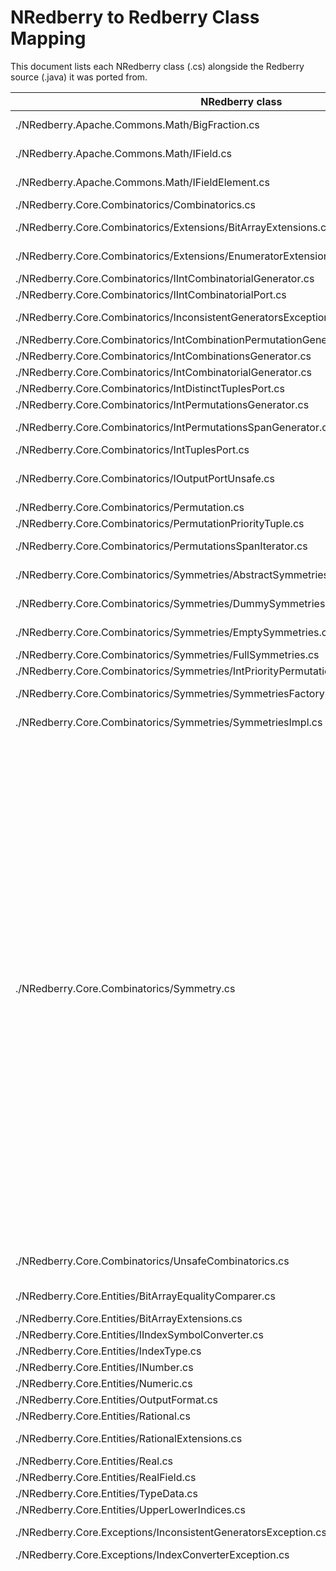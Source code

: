 # NRedberry to Redberry Class Mapping

This document lists each NRedberry class (.cs) alongside the Redberry source (.java) it was ported from.

| NRedberry class | Redberry source | Notes |
| --- | --- | --- |
| ./NRedberry.Apache.Commons.Math/BigFraction.cs | (external: Apache Commons Math org/apache/commons/math3/fraction/BigFraction.java) | Ported from Apache Commons Math; original file is not part of ./redberry checkout. |
| ./NRedberry.Apache.Commons.Math/IField.cs | (external: Apache Commons Math org/apache/commons/math3/Field.java) | Field abstraction comes from Apache Commons Math; not bundled in ./redberry. |
| ./NRedberry.Apache.Commons.Math/IFieldElement.cs | (external: Apache Commons Math org/apache/commons/math3/FieldElement.java) | FieldElement interface supplied by Apache Commons Math. |
| ./NRedberry.Core.Combinatorics/Combinatorics.cs | ./core/src/main/java/cc/redberry/core/combinatorics/Combinatorics.java |  |
| ./NRedberry.Core.Combinatorics/Extensions/BitArrayExtensions.cs | ./core/src/main/java/cc/redberry/core/utils/BitArray.java | C# extension wrappers around BitArray operations defined in Java BitArray. |
| ./NRedberry.Core.Combinatorics/Extensions/EnumeratorExtensions.cs | (no matching Java source) | No Java symbol named EnumeratorExtensions; helper introduced for IEnumerable support. |
| ./NRedberry.Core.Combinatorics/IIntCombinatorialGenerator.cs | ./core/src/main/java/cc/redberry/core/combinatorics/IntCombinatorialGenerator.java |  |
| ./NRedberry.Core.Combinatorics/IIntCombinatorialPort.cs | ./core/src/main/java/cc/redberry/core/combinatorics/IntCombinatorialPort.java |  |
| ./NRedberry.Core.Combinatorics/InconsistentGeneratorsException.cs | ./core/src/main/java/cc/redberry/core/combinatorics/InconsistentGeneratorsException.java, ./core/src/main/java/cc/redberry/core/groups/permutations/InconsistentGeneratorsException.java |  |
| ./NRedberry.Core.Combinatorics/IntCombinationPermutationGenerator.cs | ./core/src/main/java/cc/redberry/core/combinatorics/IntCombinationPermutationGenerator.java |  |
| ./NRedberry.Core.Combinatorics/IntCombinationsGenerator.cs | ./core/src/main/java/cc/redberry/core/combinatorics/IntCombinationsGenerator.java |  |
| ./NRedberry.Core.Combinatorics/IntCombinatorialGenerator.cs | ./core/src/main/java/cc/redberry/core/combinatorics/IntCombinatorialGenerator.java |  |
| ./NRedberry.Core.Combinatorics/IntDistinctTuplesPort.cs | ./core/src/main/java/cc/redberry/core/combinatorics/IntDistinctTuplesPort.java |  |
| ./NRedberry.Core.Combinatorics/IntPermutationsGenerator.cs | ./core/src/main/java/cc/redberry/core/combinatorics/IntPermutationsGenerator.java |  |
| ./NRedberry.Core.Combinatorics/IntPermutationsSpanGenerator.cs | (no matching Java source) | String search for IntPermutationsSpanGenerator yielded no hits; likely added during .NET port. |
| ./NRedberry.Core.Combinatorics/IntTuplesPort.cs | ./core/src/main/java/cc/redberry/core/combinatorics/IntTuplesPort.java |  |
| ./NRedberry.Core.Combinatorics/IOutputPortUnsafe.cs | ./core/src/main/java/cc/redberry/core/utils/OutputPort.java | Interfaces with OutputPort nested iterators; Java version uses OutputPort directly without Unsafe wrapper. |
| ./NRedberry.Core.Combinatorics/Permutation.cs | ./core/src/main/java/cc/redberry/core/groups/permutations/Permutation.java |  |
| ./NRedberry.Core.Combinatorics/PermutationPriorityTuple.cs | ./core/src/main/java/cc/redberry/core/combinatorics/IntPriorityPermutationsGenerator.java |  |
| ./NRedberry.Core.Combinatorics/PermutationsSpanIterator.cs | (no matching Java source) | No Java iterator named PermutationsSpanIterator; port-specific composition helper. |
| ./NRedberry.Core.Combinatorics/Symmetries/AbstractSymmetries.cs | ./core/src/main/java/cc/redberry/core/combinatorics/symmetries/AbstractSymmetries.java (missing) | Comment in C# file points to this path; file not present in current ./redberry snapshot. |
| ./NRedberry.Core.Combinatorics/Symmetries/DummySymmetries.cs | ./core/src/main/java/cc/redberry/core/combinatorics/symmetries/DummySymmetries.java (missing) | Referenced upstream path but source absent locally. |
| ./NRedberry.Core.Combinatorics/Symmetries/EmptySymmetries.cs | ./core/src/main/java/cc/redberry/core/combinatorics/symmetries/EmptySymmetries.java (missing) | Original Java file not included in ./redberry checkout. |
| ./NRedberry.Core.Combinatorics/Symmetries/FullSymmetries.cs | ./core/src/test/java/cc/redberry/core/tensorgenerator/TensorGeneratorTest.java |  |
| ./NRedberry.Core.Combinatorics/Symmetries/IntPriorityPermutationsGenerator.cs | ./core/src/main/java/cc/redberry/core/combinatorics/IntPriorityPermutationsGenerator.java |  |
| ./NRedberry.Core.Combinatorics/Symmetries/SymmetriesFactory.cs | ./core/src/main/java/cc/redberry/core/combinatorics/symmetries/SymmetriesFactory.java (missing) | Factory lives in symmetries package upstream; source not present here. |
| ./NRedberry.Core.Combinatorics/Symmetries/SymmetriesImpl.cs | ./core/src/main/java/cc/redberry/core/combinatorics/symmetries/SymmetriesImpl.java (missing) | Original Java implementation referenced in comments but absent. |
| ./NRedberry.Core.Combinatorics/Symmetry.cs | ./core/src/main/java/cc/redberry/core/context/NameDescriptorForTensorFieldDerivative.java, ./core/src/main/java/cc/redberry/core/groups/permutations/Permutation.java, ./core/src/main/java/cc/redberry/core/groups/permutations/PermutationOneLineByte.java, ./core/src/main/java/cc/redberry/core/groups/permutations/PermutationOneLineInt.java, ./core/src/main/java/cc/redberry/core/groups/permutations/PermutationOneLineShort.java, ./core/src/main/java/cc/redberry/core/indexmapping/IndexMappings.java, ./core/src/main/java/cc/redberry/core/indices/IndicesSymmetries.java, ./core/src/main/java/cc/redberry/core/tensor/random/RandomTensor.java, ./core/src/main/java/cc/redberry/core/tensor/Tensors.java, ./core/src/main/java/cc/redberry/core/transformations/EliminateDueSymmetriesTransformation.java, ./core/src/main/java/cc/redberry/core/transformations/symmetrization/SymmetrizeTransformation.java, ./core/src/main/java/cc/redberry/core/transformations/symmetrization/SymmetrizeUpperLowerIndicesTransformation.java, ./core/src/main/java/cc/redberry/core/utils/TensorUtils.java, ./core/src/test/java/cc/redberry/core/indexmapping/EqualsTest.java, ./core/src/test/java/cc/redberry/core/indexmapping/IndexMappingsTest.java, ./core/src/test/java/cc/redberry/core/indices/IndicesTest.java, ./core/src/test/java/cc/redberry/core/parser/ParserTest.java, ./core/src/test/java/cc/redberry/core/solver/InverseTensorTest.java, ./core/src/test/java/cc/redberry/core/tensor/ApplyIndexMappingTest.java, ./core/src/test/java/cc/redberry/core/tensor/HashingStrategyTest.java, ./core/src/test/java/cc/redberry/core/tensor/ProductTest.java, ./core/src/test/java/cc/redberry/core/tensor/ScalarsBackedProductBuilderTest.java, ./core/src/test/java/cc/redberry/core/tensor/StandardFormTest.java, ./core/src/test/java/cc/redberry/core/tensor/SumBuilderTest.java, ./core/src/test/java/cc/redberry/core/tensor/TensorFieldTest.java, ./core/src/test/java/cc/redberry/core/tensorgenerator/TensorGeneratorTest.java, ./core/src/test/java/cc/redberry/core/transformations/DifferentiateTransformationTest.java, ./core/src/test/java/cc/redberry/core/transformations/substitutions/ProductsBijectionsPortTest.java, ./core/src/test/java/cc/redberry/core/transformations/substitutions/SubstitutionsTest.java, ./core/src/test/java/cc/redberry/core/transformations/substitutions/SumBijectionPortTest.java, ./core/src/test/java/cc/redberry/core/transformations/symmetrization/SymmetrizeTransformationTest.java, ./core/src/test/java/cc/redberry/core/utils/TensorUtilsTest.java, ./physics/src/main/java/cc/redberry/physics/feyncalc/LeviCivitaSimplifyTransformation.java, ./physics/src/main/java/cc/redberry/physics/oneloopdiv/Benchmarks.java, ./physics/src/main/java/cc/redberry/physics/oneloopdiv/OneLoopCounterterms.java, ./physics/src/main/java/cc/redberry/physics/oneloopdiv/OneLoopInput.java, ./physics/src/main/java/cc/redberry/physics/oneloopdiv/OneLoopUtils.java, ./physics/src/test/java/cc/redberry/physics/feyncalc/LeviCivitaSimplifyTransformationTest.java, ./physics/src/test/java/cc/redberry/physics/feyncalc/UnitaryTraceTransformationTest.java, ./physics/src/test/java/cc/redberry/physics/oneloopdiv/AveragingTest.java, ./physics/src/test/java/cc/redberry/physics/oneloopdiv/OneLoopCountertermsTest.java |  |
| ./NRedberry.Core.Combinatorics/UnsafeCombinatorics.cs | (no matching Java source) | Utility for unchecked construction has no Java analogue; functionality inlined in Permutation constructors. |
| ./NRedberry.Core.Entities/BitArrayEqualityComparer.cs | ./core/src/main/java/cc/redberry/core/utils/BitArray.java | Equality logic derives from BitArray.equals implementation. |
| ./NRedberry.Core.Entities/BitArrayExtensions.cs | ./core/src/main/java/cc/redberry/core/utils/BitArray.java | Extension helpers mirroring BitArray methods. |
| ./NRedberry.Core.Entities/IIndexSymbolConverter.cs | ./core/src/main/java/cc/redberry/core/context/IndexSymbolConverter.java |  |
| ./NRedberry.Core.Entities/IndexType.cs | ./core/src/main/java/cc/redberry/core/indices/IndexType.java |  |
| ./NRedberry.Core.Entities/INumber.cs | ./core/src/main/java/cc/redberry/core/number/Number.java |  |
| ./NRedberry.Core.Entities/Numeric.cs | ./core/src/main/java/cc/redberry/core/number/Numeric.java |  |
| ./NRedberry.Core.Entities/OutputFormat.cs | ./core/src/main/java/cc/redberry/core/context/OutputFormat.java |  |
| ./NRedberry.Core.Entities/Rational.cs | ./core/src/main/java/cc/redberry/core/number/Rational.java |  |
| ./NRedberry.Core.Entities/RationalExtensions.cs | ./core/src/main/java/cc/redberry/core/number/Rational.java | Adds extension conveniences over Rational static helpers. |
| ./NRedberry.Core.Entities/Real.cs | ./core/src/main/java/cc/redberry/core/number/Real.java |  |
| ./NRedberry.Core.Entities/RealField.cs | ./core/src/main/java/cc/redberry/core/number/RealField.java |  |
| ./NRedberry.Core.Entities/TypeData.cs | ./core/src/main/java/cc/redberry/core/indices/StructureOfIndices.java |  |
| ./NRedberry.Core.Entities/UpperLowerIndices.cs | ./core/src/main/java/cc/redberry/core/indices/AbstractIndices.java |  |
| ./NRedberry.Core.Exceptions/InconsistentGeneratorsException.cs | ./core/src/main/java/cc/redberry/core/combinatorics/InconsistentGeneratorsException.java, ./core/src/main/java/cc/redberry/core/groups/permutations/InconsistentGeneratorsException.java |  |
| ./NRedberry.Core.Exceptions/IndexConverterException.cs | ./core/src/main/java/cc/redberry/core/context/IndexConverterException.java |  |
| ./NRedberry.Core.Utils/Arrays.cs | ./core/src/main/java/cc/redberry/core/combinatorics/Combinatorics.java, ./core/src/main/java/cc/redberry/core/combinatorics/IntDistinctTuplesPort.java, ./core/src/main/java/cc/redberry/core/combinatorics/IntPermutationsGenerator.java, ./core/src/main/java/cc/redberry/core/combinatorics/IntPriorityPermutationsGenerator.java, ./core/src/main/java/cc/redberry/core/combinatorics/IntTuplesPort.java, ./core/src/main/java/cc/redberry/core/context/defaults/GreekLettersConverter.java, ./core/src/main/java/cc/redberry/core/context/NameAndStructureOfIndices.java, ./core/src/main/java/cc/redberry/core/context/NameDescriptor.java, ./core/src/main/java/cc/redberry/core/context/NameDescriptorForMetricAndKronecker.java, ./core/src/main/java/cc/redberry/core/context/NameDescriptorForTensorField.java, ./core/src/main/java/cc/redberry/core/context/NameDescriptorForTensorFieldDerivative.java, ./core/src/main/java/cc/redberry/core/context/NameDescriptorForTensorFieldImpl.java, ./core/src/main/java/cc/redberry/core/context/NameManager.java, ./core/src/main/java/cc/redberry/core/graph/GraphUtils.java, ./core/src/main/java/cc/redberry/core/graph/PrimitiveSubgraph.java, ./core/src/main/java/cc/redberry/core/groups/permutations/AlgorithmsBacktrack.java, ./core/src/main/java/cc/redberry/core/groups/permutations/AlgorithmsBase.java, ./core/src/main/java/cc/redberry/core/groups/permutations/BacktrackSearch.java, ./core/src/main/java/cc/redberry/core/groups/permutations/InducedOrdering.java, ./core/src/main/java/cc/redberry/core/groups/permutations/PermutationGroup.java, ./core/src/main/java/cc/redberry/core/groups/permutations/PermutationOneLineAbstract.java, ./core/src/main/java/cc/redberry/core/groups/permutations/PermutationOneLineByte.java, ./core/src/main/java/cc/redberry/core/groups/permutations/PermutationOneLineInt.java, ./core/src/main/java/cc/redberry/core/groups/permutations/PermutationOneLineShort.java, ./core/src/main/java/cc/redberry/core/groups/permutations/Permutations.java, ./core/src/main/java/cc/redberry/core/groups/permutations/RandomPermutation.java, ./core/src/main/java/cc/redberry/core/groups/permutations/SchreierVector.java, ./core/src/main/java/cc/redberry/core/indexgenerator/IndexGeneratorFromData.java, ./core/src/main/java/cc/redberry/core/indexgenerator/IndexGeneratorImpl.java, ./core/src/main/java/cc/redberry/core/indexgenerator/IntGenerator.java, ./core/src/main/java/cc/redberry/core/indexmapping/FromToHolder.java, ./core/src/main/java/cc/redberry/core/indexmapping/IndexMappingBufferImpl.java, ./core/src/main/java/cc/redberry/core/indexmapping/IndexMappingBufferTester.java, ./core/src/main/java/cc/redberry/core/indexmapping/Mapping.java, ./core/src/main/java/cc/redberry/core/indexmapping/ProviderProduct.java, ./core/src/main/java/cc/redberry/core/indices/AbstractIndices.java, ./core/src/main/java/cc/redberry/core/indices/AbstractSimpleIndices.java, ./core/src/main/java/cc/redberry/core/indices/IndicesUtils.java, ./core/src/main/java/cc/redberry/core/indices/SimpleIndicesBuilder.java, ./core/src/main/java/cc/redberry/core/indices/SortedIndices.java, ./core/src/main/java/cc/redberry/core/indices/StructureOfIndices.java, ./core/src/main/java/cc/redberry/core/parser/Parser.java, ./core/src/main/java/cc/redberry/core/parser/ParserPowerAst.java, ./core/src/main/java/cc/redberry/core/parser/ParseToken.java, ./core/src/main/java/cc/redberry/core/parser/preprocessor/GeneralIndicesInsertion.java, ./core/src/main/java/cc/redberry/core/parser/preprocessor/IndicesInsertion.java, ./core/src/main/java/cc/redberry/core/parser/preprocessor/TypesAndNamesTransformer.java, ./core/src/main/java/cc/redberry/core/solver/ExternalSolver.java, ./core/src/main/java/cc/redberry/core/solver/frobenius/FrobeniusNumber.java, ./core/src/main/java/cc/redberry/core/solver/frobenius/FrobeniusSolver.java, ./core/src/main/java/cc/redberry/core/solver/InverseTensor.java, ./core/src/main/java/cc/redberry/core/solver/ReduceEngine.java, ./core/src/main/java/cc/redberry/core/tensor/AbstractSumBuilder.java, ./core/src/main/java/cc/redberry/core/tensor/ApplyIndexMapping.java, ./core/src/main/java/cc/redberry/core/tensor/HashingStrategy.java, ./core/src/main/java/cc/redberry/core/tensor/playground/Algorithm0.java, ./core/src/main/java/cc/redberry/core/tensor/playground/Algorithm1.java, ./core/src/main/java/cc/redberry/core/tensor/playground/Algorithm2.java, ./core/src/main/java/cc/redberry/core/tensor/playground/Algorithm3.java, ./core/src/main/java/cc/redberry/core/tensor/playground/GraphStructure.java, ./core/src/main/java/cc/redberry/core/tensor/playground/ProductData.java, ./core/src/main/java/cc/redberry/core/tensor/Product.java, ./core/src/main/java/cc/redberry/core/tensor/ProductBuilder.java, ./core/src/main/java/cc/redberry/core/tensor/ProductContent.java, ./core/src/main/java/cc/redberry/core/tensor/ProductFactory.java, ./core/src/main/java/cc/redberry/core/tensor/random/RandomTensor.java, ./core/src/main/java/cc/redberry/core/tensor/Split.java, ./core/src/main/java/cc/redberry/core/tensor/StructureOfContractions.java, ./core/src/main/java/cc/redberry/core/tensor/Sum.java, ./core/src/main/java/cc/redberry/core/tensor/TensorContraction.java, ./core/src/main/java/cc/redberry/core/tensor/TensorException.java, ./core/src/main/java/cc/redberry/core/tensor/TensorField.java, ./core/src/main/java/cc/redberry/core/tensorgenerator/TensorGenerator.java, ./core/src/main/java/cc/redberry/core/tensorgenerator/TensorGeneratorUtils.java, ./core/src/main/java/cc/redberry/core/transformations/collect/CollectTransformation.java, ./core/src/main/java/cc/redberry/core/transformations/DifferentiateTransformation.java, ./core/src/main/java/cc/redberry/core/transformations/EliminateMetricsTransformation.java, ./core/src/main/java/cc/redberry/core/transformations/expand/ExpandPort.java, ./core/src/main/java/cc/redberry/core/transformations/expand/ExpandUtils.java, ./core/src/main/java/cc/redberry/core/transformations/ExpandAndEliminateTransformation.java, ./core/src/main/java/cc/redberry/core/transformations/ExpandTensorsAndEliminateTransformation.java, ./core/src/main/java/cc/redberry/core/transformations/factor/JasFactor.java, ./core/src/main/java/cc/redberry/core/transformations/factor/jasfactor/edu/jas/poly/ExpVector.java, ./core/src/main/java/cc/redberry/core/transformations/factor/jasfactor/edu/jas/poly/GenPolynomialRing.java, ./core/src/main/java/cc/redberry/core/transformations/factor/jasfactor/edu/jas/poly/OrderedPolynomialList.java, ./core/src/main/java/cc/redberry/core/transformations/factor/jasfactor/edu/jas/poly/TermOrder.java, ./core/src/main/java/cc/redberry/core/transformations/factor/jasfactor/edu/jas/poly/TermOrderOptimization.java, ./core/src/main/java/cc/redberry/core/transformations/powerexpand/PowerExpandUtils.java, ./core/src/main/java/cc/redberry/core/transformations/reverse/SingleReverse.java, ./core/src/main/java/cc/redberry/core/transformations/substitutions/PrimitiveProductSubstitution.java, ./core/src/main/java/cc/redberry/core/transformations/substitutions/PrimitiveSumSubstitution.java, ./core/src/main/java/cc/redberry/core/transformations/substitutions/ProductsBijectionsPort.java, ./core/src/main/java/cc/redberry/core/transformations/substitutions/SubstitutionIterator.java, ./core/src/main/java/cc/redberry/core/transformations/substitutions/SubstitutionTransformation.java, ./core/src/main/java/cc/redberry/core/transformations/substitutions/SumBijectionPort.java, ./core/src/main/java/cc/redberry/core/transformations/symmetrization/SymmetrizeTransformation.java, ./core/src/main/java/cc/redberry/core/transformations/symmetrization/SymmetrizeUpperLowerIndicesTransformation.java, ./core/src/main/java/cc/redberry/core/transformations/TransformationCollection.java, ./core/src/main/java/cc/redberry/core/utils/ArraysUtils.java, ./core/src/main/java/cc/redberry/core/utils/BitArray.java, ./core/src/main/java/cc/redberry/core/utils/IntArray.java, ./core/src/main/java/cc/redberry/core/utils/IntArrayList.java, ./core/src/main/java/cc/redberry/core/utils/IntTimSort.java, ./core/src/main/java/cc/redberry/core/utils/MathUtils.java, ./core/src/main/java/cc/redberry/core/utils/TensorUtils.java, ./core/src/main/java/cc/redberry/core/utils/TimingStatistics.java, ./core/src/test/java/cc/redberry/core/combinatorics/IntCombinationPermutationGeneratorTest.java, ./core/src/test/java/cc/redberry/core/combinatorics/IntCombinationsGeneratorTest.java, ./core/src/test/java/cc/redberry/core/combinatorics/IntDistinctTuplesPortTest.java, ./core/src/test/java/cc/redberry/core/combinatorics/IntPriorityPermutationsGeneratorTest.java, ./core/src/test/java/cc/redberry/core/combinatorics/IntTuplesPortTest.java, ./core/src/test/java/cc/redberry/core/graph/PrimitiveSubgraphPartitionTest.java, ./core/src/test/java/cc/redberry/core/groups/permutations/AbstractPermutationTest.java, ./core/src/test/java/cc/redberry/core/groups/permutations/AlgorithmsBacktrackTest.java, ./core/src/test/java/cc/redberry/core/groups/permutations/AlgorithmsBaseTest.java, ./core/src/test/java/cc/redberry/core/groups/permutations/BacktrackSearchTest.java, ./core/src/test/java/cc/redberry/core/groups/permutations/InducedOrderingTest.java, ./core/src/test/java/cc/redberry/core/groups/permutations/PermutationGroupTest.java, ./core/src/test/java/cc/redberry/core/groups/permutations/PermutationOneLineIntTest.java, ./core/src/test/java/cc/redberry/core/groups/permutations/PermutationsTest.java, ./core/src/test/java/cc/redberry/core/groups/permutations/PermutationsTestUtils.java, ./core/src/test/java/cc/redberry/core/groups/permutations/RandomPermutationTest.java, ./core/src/test/java/cc/redberry/core/indexmapping/IndexMappingsTest.java, ./core/src/test/java/cc/redberry/core/indices/IndicesTest.java, ./core/src/test/java/cc/redberry/core/solver/frobenius/FrobeniusSolverTest.java, ./core/src/test/java/cc/redberry/core/solver/frobenius/FrobeniusUtils.java, ./core/src/test/java/cc/redberry/core/solver/InverseTensorTest.java, ./core/src/test/java/cc/redberry/core/solver/ReduceEngineTest.java, ./core/src/test/java/cc/redberry/core/tensor/ApplyIndexMappingTest.java, ./core/src/test/java/cc/redberry/core/tensor/HashingStrategyTest.java, ./core/src/test/java/cc/redberry/core/tensor/iterator/FromChildToParentIteratorTest.java, ./core/src/test/java/cc/redberry/core/tensor/iterator/FromParentToChildIteratorTest.java, ./core/src/test/java/cc/redberry/core/tensor/ProductTest.java, ./core/src/test/java/cc/redberry/core/tensor/StructureOfContractionsTest.java, ./core/src/test/java/cc/redberry/core/tensor/SumTest.java, ./core/src/test/java/cc/redberry/core/tensor/TensorFieldTest.java, ./core/src/test/java/cc/redberry/core/tensor/ToStringTest.java, ./core/src/test/java/cc/redberry/core/tensorgenerator/TensorGeneratorTest.java, ./core/src/test/java/cc/redberry/core/transformations/collect/CollectTransformationTest.java, ./core/src/test/java/cc/redberry/core/transformations/factor/JasFactorTest.java, ./core/src/test/java/cc/redberry/core/transformations/powerexpand/PowerExpandTransformationTest.java, ./core/src/test/java/cc/redberry/core/transformations/substitutions/ProductsBijectionsPortTest.java, ./core/src/test/java/cc/redberry/core/utils/ArraysUtilsTest.java, ./core/src/test/java/cc/redberry/core/utils/BitArrayTest.java, ./core/src/test/java/cc/redberry/core/utils/TensorUtilsTest.java, ./physics/src/main/java/cc/redberry/physics/feyncalc/AbstractTransformationWithGammas.java, ./physics/src/main/java/cc/redberry/physics/feyncalc/DiracOrderTransformation.java, ./physics/src/main/java/cc/redberry/physics/feyncalc/DiracSimplify0.java, ./physics/src/main/java/cc/redberry/physics/feyncalc/PassarinoVeltman.java, ./physics/src/main/java/cc/redberry/physics/feyncalc/SpinorsSimplifyTransformation.java, ./physics/src/main/java/cc/redberry/physics/feyncalc/UnitaryTraceTransformation.java, ./physics/src/main/java/cc/redberry/physics/oneloopdiv/OneLoopCounterterms.java, ./physics/src/main/java/cc/redberry/physics/oneloopdiv/OneLoopInput.java, ./physics/src/main/java/cc/redberry/physics/oneloopdiv/SqrSubs.java, ./physics/src/test/java/cc/redberry/physics/oneloopdiv/OneLoopCountertermsTest.java |  |
| ./NRedberry.Core.Utils/ArraysUtils.cs | ./core/src/main/java/cc/redberry/core/utils/ArraysUtils.java |  |
| ./NRedberry.Core.Utils/ArraysUtils.QuickSort.cs | ./core/src/main/java/cc/redberry/core/utils/ArraysUtils.java |  |
| ./NRedberry.Core.Utils/ArraysUtils.Swap.cs | ./core/src/main/java/cc/redberry/core/utils/ArraysUtils.java |  |
| ./NRedberry.Core.Utils/ArrayUtils.InsertionSort.cs | ./core/src/main/java/cc/redberry/core/utils/ArraysUtils.java |  |
| ./NRedberry.Core.Utils/BinaryToStringConverter.cs | ./core/src/main/java/cc/redberry/core/utils/ToStringConverter.java | Java ToStringConverter exposes BINARY formatter implemented inline. |
| ./NRedberry.Core.Utils/BitArrayExtensions.cs | ./core/src/main/java/cc/redberry/core/utils/BitArray.java | Extension helpers for BitArray. |
| ./NRedberry.Core.Utils/ByteBackedBitArray.cs | ./core/src/main/java/cc/redberry/core/utils/BitArray.java | Java BitArray is int-backed; this placeholder keeps API parity. |
| ./NRedberry.Core.Utils/DefaultToStringConverter.cs | ./core/src/main/java/cc/redberry/core/utils/ToStringConverter.java | Default formatter matches anonymous inner class in ToStringConverter. |
| ./NRedberry.Core.Utils/EnumerableEx.cs | ./core/src/main/java/cc/redberry/core/utils/HashFunctions.java | Hash aggregation mirrors HashFunctions.hash implementation. |
| ./NRedberry.Core.Utils/HashFunctions.cs | ./core/src/main/java/cc/redberry/core/utils/HashFunctions.java |  |
| ./NRedberry.Core.Utils/HexToStringConverter.cs | ./core/src/main/java/cc/redberry/core/utils/ToStringConverter.java | Hex converter corresponds to HEX formatter in ToStringConverter. |
| ./NRedberry.Core.Utils/IBitArray.cs | ./core/src/main/java/cc/redberry/core/utils/BitArray.java |  |
| ./NRedberry.Core.Utils/Indicator.cs | ./core/src/main/java/cc/redberry/core/utils/Indicator.java |  |
| ./NRedberry.Core.Utils/IntArray.cs | ./core/src/main/java/cc/redberry/core/utils/IntArray.java |  |
| ./NRedberry.Core.Utils/IntArrayList.cs | ./core/src/main/java/cc/redberry/core/utils/IntArrayList.java |  |
| ./NRedberry.Core.Utils/IntTimSort.cs | ./core/src/main/java/cc/redberry/core/utils/IntTimSort.java |  |
| ./NRedberry.Core.Utils/IToStringConverter.cs | ./core/src/main/java/cc/redberry/core/utils/ToStringConverter.java |  |
| ./NRedberry.Core.Utils/MathUtils.cs | ./core/src/main/java/cc/redberry/core/utils/MathUtils.java |  |
| ./NRedberry.Core.Utils/SingleIterator.cs | ./core/src/main/java/cc/redberry/core/utils/SingleIterator.java |  |
| ./NRedberry.Core/Concurrent/IOutputPort.cs | ./core/src/main/java/cc/redberry/core/utils/OutputPort.java |  |
| ./NRedberry.Core/Concurrent/IOutputPortUnsafe.cs | ./core/src/main/java/cc/redberry/core/utils/OutputPort.java | Unsafe port interface mimics OutputPort.PortIterator usage. |
| ./NRedberry.Core/Concurrent/PortEnumerator.cs | ./core/src/main/java/cc/redberry/core/utils/OutputPort.java | Wraps OutputPort.PortIterator from Java. |
| ./NRedberry.Core/Concurrent/Singleton.cs | ./core/src/main/java/cc/redberry/core/utils/OutputPort.java |  |
| ./NRedberry.Core/Contexts/ArrayExtensions.cs | (no matching Java source) | Java relied on java.util.Arrays.fill; helper added for .NET arrays. |
| ./NRedberry.Core/Contexts/CC.cs | ./core/src/main/java/cc/redberry/core/context/CC.java |  |
| ./NRedberry.Core/Contexts/Context.cs | ./core/src/main/java/cc/redberry/core/context/Context.java |  |
| ./NRedberry.Core/Contexts/ContextEvent.cs | ./core/src/main/java/cc/redberry/core/context/ContextEvent.java |  |
| ./NRedberry.Core/Contexts/ContextSettings.cs | ./core/src/main/java/cc/redberry/core/context/ContextSettings.java |  |
| ./NRedberry.Core/Contexts/Defaults/DefaultContextFactory.cs | ./core/src/main/java/cc/redberry/core/context/defaults/DefaultContextFactory.java |  |
| ./NRedberry.Core/Contexts/Defaults/DefaultContextSettings.cs | ./core/src/main/java/cc/redberry/core/context/defaults/DefaultContextSettings.java |  |
| ./NRedberry.Core/Contexts/Defaults/GreekLaTeXLowerCaseConverter.cs | ./core/src/main/java/cc/redberry/core/context/defaults/GreekLaTeXLowerCaseConverter.java |  |
| ./NRedberry.Core/Contexts/Defaults/GreekLaTeXUpperCaseConverter.cs | ./core/src/main/java/cc/redberry/core/context/defaults/GreekLaTeXUpperCaseConverter.java |  |
| ./NRedberry.Core/Contexts/Defaults/IContextFactory.cs | ./core/src/main/java/cc/redberry/core/context/ContextFactory.java |  |
| ./NRedberry.Core/Contexts/Defaults/IndexConverterExtender.cs | ./core/src/main/java/cc/redberry/core/context/defaults/IndexConverterExtender.java |  |
| ./NRedberry.Core/Contexts/Defaults/IndexWithStrokeConverter.cs | ./core/src/main/java/cc/redberry/core/context/defaults/IndexWithStrokeConverter.java |  |
| ./NRedberry.Core/Contexts/Defaults/LatinLowerCaseConverter.cs | ./core/src/main/java/cc/redberry/core/context/defaults/LatinLowerCaseConverter.java |  |
| ./NRedberry.Core/Contexts/Defaults/LatinUpperCaseConverter.cs | ./core/src/main/java/cc/redberry/core/context/defaults/LatinUpperCaseConverter.java |  |
| ./NRedberry.Core/Contexts/Defaults/SymbolArrayConverter.cs | ./core/src/main/java/cc/redberry/core/context/defaults/SymbolArrayConverter.java (missing) | Linked to upstream file; not in local snapshot. |
| ./NRedberry.Core/Contexts/IContextListener.cs | ./core/src/main/java/cc/redberry/core/context/ContextListener.java |  |
| ./NRedberry.Core/Contexts/IndexConverterManager.cs | ./core/src/main/java/cc/redberry/core/context/IndexConverterManager.java |  |
| ./NRedberry.Core/Contexts/IndexSymbolConverter.cs | ./core/src/main/java/cc/redberry/core/context/IndexSymbolConverter.java |  |
| ./NRedberry.Core/Contexts/LongBackedBitArray.cs | (no matching Java source) | No Java LongBackedBitArray class found; C# helper around IntArray. |
| ./NRedberry.Core/Contexts/LongExtensions.cs | (no matching Java source) | Convenience extension for ulong math; Java used primitive long operations inline. |
| ./NRedberry.Core/Contexts/NameAndStructureOfIndices.cs | ./core/src/main/java/cc/redberry/core/context/NameAndStructureOfIndices.java |  |
| ./NRedberry.Core/Contexts/NameDescriptor.cs | ./core/src/main/java/cc/redberry/core/context/NameDescriptor.java |  |
| ./NRedberry.Core/Contexts/NameDescriptorForMetricAndKronecker.cs | ./core/src/main/java/cc/redberry/core/context/NameDescriptorForMetricAndKronecker.java |  |
| ./NRedberry.Core/Contexts/NameDescriptorForSimpleTensor.cs | ./core/src/main/java/cc/redberry/core/context/NameDescriptorForSimpleTensor.java |  |
| ./NRedberry.Core/Contexts/NameDescriptorForTensorField.cs | ./core/src/main/java/cc/redberry/core/context/NameDescriptorForTensorField.java |  |
| ./NRedberry.Core/Contexts/NameDescriptorForTensorFieldDerivative.cs | ./core/src/main/java/cc/redberry/core/context/NameDescriptorForTensorFieldDerivative.java |  |
| ./NRedberry.Core/Contexts/NameDescriptorForTensorFieldImpl.cs | ./core/src/main/java/cc/redberry/core/context/NameDescriptorForTensorFieldImpl.java |  |
| ./NRedberry.Core/Contexts/NameManager.cs | ./core/src/main/java/cc/redberry/core/context/NameManager.java |  |
| ./NRedberry.Core/Contexts/OutputFormat.cs | ./core/src/main/java/cc/redberry/core/context/OutputFormat.java |  |
| ./NRedberry.Core/Contexts/ParseManager.cs | ./core/src/main/java/cc/redberry/core/parser/ParseManager.java |  |
| ./NRedberry.Core/Contexts/ULongExtensions.cs | (no matching Java source) | Unsigned helper added for .NET; no Java analogue. |
| ./NRedberry.Core/Globals.cs | (no matching Java source) | C# global using with no Java analogue. |
| ./NRedberry.Core/Graphs/GraphType.cs | ./core/src/main/java/cc/redberry/core/graph/GraphType.java |  |
| ./NRedberry.Core/Graphs/GraphUtils.cs | ./core/src/main/java/cc/redberry/core/graph/GraphUtils.java |  |
| ./NRedberry.Core/Graphs/PrimitiveSubgraph.cs | ./core/src/main/java/cc/redberry/core/graph/PrimitiveSubgraph.java |  |
| ./NRedberry.Core/Graphs/PrimitiveSubgraphPartition.cs | ./core/src/main/java/cc/redberry/core/graph/PrimitiveSubgraphPartition.java |  |
| ./NRedberry.Core/Groups/AlgorithmsBacktrack.cs | ./core/src/main/java/cc/redberry/core/groups/permutations/AlgorithmsBacktrack.java |  |
| ./NRedberry.Core/Groups/AlgorithmsBase.cs | ./core/src/main/java/cc/redberry/core/groups/permutations/AlgorithmsBase.java |  |
| ./NRedberry.Core/Groups/BacktrackSearch.cs | ./core/src/main/java/cc/redberry/core/groups/permutations/BacktrackSearch.java |  |
| ./NRedberry.Core/Groups/BacktrackSearchPayload.cs | ./core/src/main/java/cc/redberry/core/groups/permutations/BacktrackSearchPayload.java |  |
| ./NRedberry.Core/Groups/BacktrackSearchTestFunction.cs | ./core/src/main/java/cc/redberry/core/groups/permutations/BacktrackSearchTestFunction.java |  |
| ./NRedberry.Core/Groups/BruteForcePermutationIterator.cs | ./core/src/main/java/cc/redberry/core/groups/permutations/BruteForcePermutationIterator.java |  |
| ./NRedberry.Core/Groups/BSGSCandidateElement.cs | ./core/src/main/java/cc/redberry/core/groups/permutations/BSGSCandidateElement.java |  |
| ./NRedberry.Core/Groups/BSGSElement.cs | ./core/src/main/java/cc/redberry/core/groups/permutations/BSGSElement.java |  |
| ./NRedberry.Core/Groups/InducedOrdering.cs | ./core/src/main/java/cc/redberry/core/groups/permutations/InducedOrdering.java |  |
| ./NRedberry.Core/Groups/InducedOrderingOfPermutations.cs | ./core/src/main/java/cc/redberry/core/groups/permutations/InducedOrderingOfPermutations.java |  |
| ./NRedberry.Core/Groups/Permutation.cs | ./core/src/main/java/cc/redberry/core/groups/permutations/Permutation.java |  |
| ./NRedberry.Core/Groups/PermutationGroup.cs | ./core/src/main/java/cc/redberry/core/groups/permutations/PermutationGroup.java |  |
| ./NRedberry.Core/Groups/PermutationOneLineAbstract.cs | ./core/src/main/java/cc/redberry/core/groups/permutations/PermutationOneLineAbstract.java |  |
| ./NRedberry.Core/Groups/PermutationOneLineByte.cs | ./core/src/main/java/cc/redberry/core/groups/permutations/PermutationOneLineByte.java |  |
| ./NRedberry.Core/Groups/PermutationOneLineInt.cs | ./core/src/main/java/cc/redberry/core/groups/permutations/PermutationOneLineInt.java |  |
| ./NRedberry.Core/Groups/PermutationOneLineShort.cs | ./core/src/main/java/cc/redberry/core/groups/permutations/PermutationOneLineShort.java |  |
| ./NRedberry.Core/Groups/Permutations.cs | ./core/src/main/java/cc/redberry/core/groups/permutations/Permutations.java |  |
| ./NRedberry.Core/Groups/Permutations.LengthsOfCycles.cs | ./core/src/main/java/cc/redberry/core/groups/permutations/Permutations.java |  |
| ./NRedberry.Core/Groups/RandomPermutation.cs | ./core/src/main/java/cc/redberry/core/groups/permutations/RandomPermutation.java |  |
| ./NRedberry.Core/Groups/SchreierVector.cs | ./core/src/main/java/cc/redberry/core/groups/permutations/SchreierVector.java |  |
| ./NRedberry.Core/ICloneable`1.cs | ./core/src/main/java/cc/redberry/core/transformations/factor/jasfactor/edu/jas/poly/ExpVector.java, ./core/src/main/java/cc/redberry/core/transformations/factor/jasfactor/edu/jas/structure/Element.java, ./physics/src/main/java/cc/redberry/physics/feyncalc/DiracOptions.java |  |
| ./NRedberry.Core/IndexGeneration/IndexGenerator.cs | ./core/src/main/java/cc/redberry/core/indexgenerator/IndexGenerator.java |  |
| ./NRedberry.Core/IndexGeneration/IntGenerator.cs | ./core/src/main/java/cc/redberry/core/indexgenerator/IntGenerator.java |  |
| ./NRedberry.Core/Indices/AbstractIndices.cs | ./core/src/main/java/cc/redberry/core/indices/AbstractIndices.java |  |
| ./NRedberry.Core/Indices/EmptyIndices.cs | ./core/src/main/java/cc/redberry/core/indices/EmptyIndices.java |  |
| ./NRedberry.Core/Indices/EmptySimpleIndices.cs | ./core/src/main/java/cc/redberry/core/indices/EmptySimpleIndices.java |  |
| ./NRedberry.Core/Indices/IIndexMapping.cs | ./core/src/main/java/cc/redberry/core/indexmapping/IndexMapping.java |  |
| ./NRedberry.Core/Indices/InconsistentIndicesException.cs | ./core/src/main/java/cc/redberry/core/indices/InconsistentIndicesException.java |  |
| ./NRedberry.Core/Indices/IndexType.cs | ./core/src/main/java/cc/redberry/core/indices/IndexType.java |  |
| ./NRedberry.Core/Indices/Indices.cs | ./core/src/main/java/cc/redberry/core/indices/Indices.java |  |
| ./NRedberry.Core/Indices/IndicesArraysUtils.cs | ./core/src/main/java/cc/redberry/core/indices/IndicesUtils.java | Wraps array copy helpers hosted in IndicesUtils. |
| ./NRedberry.Core/Indices/IndicesBuilder.cs | ./core/src/main/java/cc/redberry/core/indices/IndicesBuilder.java |  |
| ./NRedberry.Core/Indices/IndicesFactory.cs | ./core/src/main/java/cc/redberry/core/indices/IndicesFactory.java |  |
| ./NRedberry.Core/Indices/IndicesSymmetries.cs | ./core/src/main/java/cc/redberry/core/indices/IndicesSymmetries.java |  |
| ./NRedberry.Core/Indices/IndicesUtils.cs | ./core/src/main/java/cc/redberry/core/indices/IndicesUtils.java |  |
| ./NRedberry.Core/Indices/SimpleIndices.cs | ./core/src/main/java/cc/redberry/core/indices/SimpleIndices.java |  |
| ./NRedberry.Core/Indices/SimpleIndicesAbstract.cs | ./core/src/main/java/cc/redberry/core/indices/AbstractSimpleIndices.java | Maps to AbstractSimpleIndices.java (name inverted). |
| ./NRedberry.Core/Indices/SimpleIndicesIsolated.cs | ./core/src/main/java/cc/redberry/core/indices/SimpleIndicesIsolated.java |  |
| ./NRedberry.Core/Indices/SimpleIndicesOfTensor.cs | ./core/src/main/java/cc/redberry/core/indices/SimpleIndicesOfTensor.java |  |
| ./NRedberry.Core/Indices/SortedIndices.cs | ./core/src/main/java/cc/redberry/core/indices/SortedIndices.java |  |
| ./NRedberry.Core/Indices/StructureOfIndices.cs | ./core/src/main/java/cc/redberry/core/indices/StructureOfIndices.java |  |
| ./NRedberry.Core/Maths/MathUtils.cs | ./core/src/main/java/cc/redberry/core/utils/MathUtils.java |  |
| ./NRedberry.Core/Numbers/Complex.cs | ./core/src/main/java/cc/redberry/core/number/Complex.java, ./core/src/main/java/cc/redberry/core/transformations/factor/jasfactor/edu/jas/poly/Complex.java |  |
| ./NRedberry.Core/Numbers/ComplexBuilder.cs | ./core/src/main/java/cc/redberry/core/number/Complex.java |  |
| ./NRedberry.Core/Numbers/ComplexField.cs | ./core/src/main/java/cc/redberry/core/number/ComplexField.java |  |
| ./NRedberry.Core/Numbers/ComplexUtils.cs | ./core/src/main/java/cc/redberry/core/number/ComplexUtils.java |  |
| ./NRedberry.Core/Numbers/Exponentiation.cs | ./core/src/main/java/cc/redberry/core/number/Exponentiation.java |  |
| ./NRedberry.Core/Numbers/INumber.cs | ./core/src/main/java/cc/redberry/core/number/Number.java |  |
| ./NRedberry.Core/Numbers/NumberUtils.cs | ./core/src/main/java/cc/redberry/core/number/NumberUtils.java |  |
| ./NRedberry.Core/Numbers/Numeric.cs | ./core/src/main/java/cc/redberry/core/number/Numeric.java |  |
| ./NRedberry.Core/Parsers/ContextSettingsExtensions.cs | (no matching Java source) | C# extension returning default parser; Java accessed static field directly. |
| ./NRedberry.Core/Parsers/ITokenParser.cs | ./core/src/main/java/cc/redberry/core/parser/TokenParser.java |  |
| ./NRedberry.Core/Numbers/Parser/INumberTokenParser.cs | ./core/src/main/java/cc/redberry/core/number/parser/TokenParser.java | Skeleton pending full port. |
| ./NRedberry.Core/Parsers/Parser.cs | ./core/src/main/java/cc/redberry/core/parser/Parser.java |  |
| ./NRedberry.Core/Parsers/ParserException.cs | ./core/src/main/java/cc/redberry/core/parser/ParserException.java |  |
| ./NRedberry.Core/Parsers/ParseToken.cs | ./core/src/main/java/cc/redberry/core/parser/ParseToken.java |  |
| ./NRedberry.Core/Parsers/ParseTokenTransformer.cs | ./core/src/main/java/cc/redberry/core/parser/ParseTokenTransformer.java |  |
| ./NRedberry.Core/Parsers/TokenType.cs | ./core/src/main/java/cc/redberry/core/parser/TokenType.java |  |
| ./NRedberry.Core/TensorGenerators/GeneratedTensor.cs | ./core/src/main/java/cc/redberry/core/tensorgenerator/GeneratedTensor.java |  |
| ./NRedberry.Core/Tensors/AbstractSumBuilder.cs | ./core/src/main/java/cc/redberry/core/tensor/AbstractSumBuilder.java |  |
| ./NRedberry.Core/Tensors/ApplyIndexMapping.cs | ./core/src/main/java/cc/redberry/core/tensor/ApplyIndexMapping.java |  |
| ./NRedberry.Core/Tensors/BasicTensorIterator.cs | ./core/src/main/java/cc/redberry/core/tensor/BasicTensorIterator.java |  |
| ./NRedberry.Core/Tensors/CC.cs | ./core/src/main/java/cc/redberry/core/context/CC.java |  |
| ./NRedberry.Core/Tensors/ComplexSumBuilder.cs | ./core/src/main/java/cc/redberry/core/tensor/Split.java |  |
| ./NRedberry.Core/Tensors/FactorNode.cs | ./core/src/main/java/cc/redberry/core/tensor/FactorNode.java, ./core/src/main/java/cc/redberry/core/transformations/factor/FactorTransformation.java |  |
| ./NRedberry.Core/Tensors/Functions/ArcCos.cs | ./core/src/main/java/cc/redberry/core/tensor/functions/ArcCos.java |  |
| ./NRedberry.Core/Tensors/Functions/ArcCosFactory.cs | ./core/src/main/java/cc/redberry/core/tensor/functions/ArcCos.java |  |
| ./NRedberry.Core/Tensors/Functions/ArcCot.cs | ./core/src/main/java/cc/redberry/core/tensor/functions/ArcCot.java |  |
| ./NRedberry.Core/Tensors/Functions/ArcCotFactory.cs | ./core/src/main/java/cc/redberry/core/tensor/functions/ArcCot.java |  |
| ./NRedberry.Core/Tensors/Functions/ArcSin.cs | ./core/src/main/java/cc/redberry/core/tensor/functions/ArcSin.java |  |
| ./NRedberry.Core/Tensors/Functions/ArcSinFactory.cs | ./core/src/main/java/cc/redberry/core/tensor/functions/ArcSin.java |  |
| ./NRedberry.Core/Tensors/Functions/ArcTan.cs | ./core/src/main/java/cc/redberry/core/tensor/functions/ArcTan.java |  |
| ./NRedberry.Core/Tensors/Functions/ArcTanFactory.cs | ./core/src/main/java/cc/redberry/core/tensor/functions/ArcTan.java |  |
| ./NRedberry.Core/Tensors/Functions/ContextManager.cs | ./core/src/main/java/cc/redberry/core/context/ContextManager.java |  |
| ./NRedberry.Core/Tensors/Functions/Cos.cs | ./core/src/main/java/cc/redberry/core/tensor/functions/Cos.java |  |
| ./NRedberry.Core/Tensors/Functions/CosFactory.cs | ./core/src/main/java/cc/redberry/core/tensor/functions/Cos.java |  |
| ./NRedberry.Core/Tensors/Functions/Cot.cs | ./core/src/main/java/cc/redberry/core/tensor/functions/Cot.java |  |
| ./NRedberry.Core/Tensors/Functions/CotFactory.cs | ./core/src/main/java/cc/redberry/core/tensor/functions/Cot.java |  |
| ./NRedberry.Core/Tensors/Functions/Exp.cs | ./core/src/main/java/cc/redberry/core/tensor/functions/Exp.java |  |
| ./NRedberry.Core/Tensors/Functions/ExpFactory.cs | ./core/src/main/java/cc/redberry/core/tensor/functions/Exp.java |  |
| ./NRedberry.Core/Tensors/Functions/Log.cs | ./core/src/main/java/cc/redberry/core/tensor/functions/Log.java |  |
| ./NRedberry.Core/Tensors/Functions/LogFactory.cs | ./core/src/main/java/cc/redberry/core/tensor/functions/Log.java |  |
| ./NRedberry.Core/Tensors/Functions/ScalarFunction.cs | ./core/src/main/java/cc/redberry/core/tensor/functions/ScalarFunction.java |  |
| ./NRedberry.Core/Tensors/Functions/ScalarFunctionBuilder.cs | ./core/src/main/java/cc/redberry/core/tensor/functions/ScalarFunctionBuilder.java |  |
| ./NRedberry.Core/Tensors/Functions/ScalarFunctionFactory.cs | ./core/src/main/java/cc/redberry/core/tensor/functions/ScalarFunctionFactory.java |  |
| ./NRedberry.Core/Tensors/Functions/Sin.cs | ./core/src/main/java/cc/redberry/core/tensor/functions/Sin.java |  |
| ./NRedberry.Core/Tensors/Functions/SinFactory.cs | ./core/src/main/java/cc/redberry/core/tensor/functions/Sin.java |  |
| ./NRedberry.Core/Tensors/Functions/Tan.cs | ./core/src/main/java/cc/redberry/core/tensor/functions/Tan.java |  |
| ./NRedberry.Core/Tensors/Functions/TanFactory.cs | ./core/src/main/java/cc/redberry/core/tensor/functions/Tan.java |  |
| ./NRedberry.Core/Tensors/IndexMapper.cs | ./core/src/main/java/cc/redberry/core/parser/preprocessor/IndicesInsertion.java, ./core/src/main/java/cc/redberry/core/tensor/ApplyIndexMapping.java |  |
| ./NRedberry.Core/Tensors/Iterators/AllTraverseGuide.cs | ./core/src/main/java/cc/redberry/core/tensor/iterator/TraverseGuide.java | Wraps TraverseGuide.ALL anonymous implementation. |
| ./NRedberry.Core/Tensors/Iterators/ExceptFieldsTraverseGuide.cs | ./core/src/main/java/cc/redberry/core/tensor/iterator/TraverseGuide.java | Wraps TraverseGuide.EXCEPT_FIELDS anonymous implementation. |
| ./NRedberry.Core/Tensors/Iterators/ExceptFunctionsAndFieldsTraverseGuide.cs | ./core/src/main/java/cc/redberry/core/tensor/iterator/TraverseGuide.java | Wraps TraverseGuide.EXCEPT_FUNCTIONS_AND_FIELDS anonymous implementation. |
| ./NRedberry.Core/Tensors/Iterators/FromChildToParentIterator.cs | ./core/src/main/java/cc/redberry/core/tensor/iterator/FromChildToParentIterator.java |  |
| ./NRedberry.Core/Tensors/Iterators/ITreeIterator.cs | ./core/src/main/java/cc/redberry/core/tensor/iterator/TreeIterator.java |  |
| ./NRedberry.Core/Tensors/Iterators/TraverseGuide.cs | ./core/src/main/java/cc/redberry/core/tensor/iterator/TraverseGuide.java |  |
| ./NRedberry.Core/Tensors/Iterators/TraversePermission.cs | ./core/src/main/java/cc/redberry/core/tensor/iterator/TraversePermission.java |  |
| ./NRedberry.Core/Tensors/Iterators/TraverseState.cs | ./core/src/main/java/cc/redberry/core/tensor/iterator/TraverseState.java |  |
| ./NRedberry.Core/Tensors/Iterators/TreeIteratorAbstract.cs | ./core/src/main/java/cc/redberry/core/tensor/iterator/TreeIteratorAbstract.java |  |
| ./NRedberry.Core/Tensors/MultiTensor.cs | ./core/src/main/java/cc/redberry/core/tensor/MultiTensor.java |  |
| ./NRedberry.Core/Tensors/OutputFormat.cs | ./core/src/main/java/cc/redberry/core/context/OutputFormat.java |  |
| ./NRedberry.Core/Tensors/Power.cs | ./core/src/main/java/cc/redberry/core/tensor/Power.java, ./core/src/main/java/cc/redberry/core/transformations/factor/jasfactor/edu/jas/structure/Power.java |  |
| ./NRedberry.Core/Tensors/PowerBuilder.cs | ./core/src/main/java/cc/redberry/core/tensor/PowerBuilder.java |  |
| ./NRedberry.Core/Tensors/PowerFactory.cs | ./core/src/main/java/cc/redberry/core/tensor/PowerFactory.java |  |
| ./NRedberry.Core/Tensors/Product.cs | ./core/src/main/java/cc/redberry/core/tensor/Product.java |  |
| ./NRedberry.Core/Tensors/ProductContent.cs | ./core/src/main/java/cc/redberry/core/tensor/ProductContent.java |  |
| ./NRedberry.Core/Tensors/ProductFactory.cs | ./core/src/main/java/cc/redberry/core/tensor/ProductFactory.java |  |
| ./NRedberry.Core/Tensors/SimpleTensor.cs | ./core/src/main/java/cc/redberry/core/tensor/SimpleTensor.java |  |
| ./NRedberry.Core/Tensors/SimpleTensorBuilder.cs | ./core/src/main/java/cc/redberry/core/tensor/SimpleTensor.java | Maps to SimpleTensor.Builder inner class. |
| ./NRedberry.Core/Tensors/SimpleTensorExtensions.cs | ./core/src/main/java/cc/redberry/core/tensor/SimpleTensor.java | Provides extension helpers around SimpleTensor methods. |
| ./NRedberry.Core/Tensors/SimpleTensorFactory.cs | ./core/src/main/java/cc/redberry/core/tensor/SimpleTensor.java | Mirrors SimpleTensor.Factory inner class. |
| ./NRedberry.Core/Tensors/Split.cs | ./core/src/main/java/cc/redberry/core/tensor/Split.java, ./core/src/main/java/cc/redberry/core/transformations/collect/CollectTransformation.java |  |
| ./NRedberry.Core/Tensors/SplitNumbers.cs | ./core/src/main/java/cc/redberry/core/tensor/Split.java |  |
| ./NRedberry.Core/Tensors/StructureOfContractions.cs | ./core/src/main/java/cc/redberry/core/tensor/StructureOfContractions.java |  |
| ./NRedberry.Core/Tensors/StructureOfContractionsHashed.cs | ./core/src/test/java/cc/redberry/core/tensor/ProductTest.java, ./physics/src/main/java/cc/redberry/physics/oneloopdiv/SqrSubs.java |  |
| ./NRedberry.Core/Tensors/Sum.cs | ./core/src/main/java/cc/redberry/core/tensor/Sum.java, ./core/src/main/java/cc/redberry/core/transformations/factor/jasfactor/edu/jas/ps/UnivPowerSeries.java |  |
| ./NRedberry.Core/Tensors/SumBuilder.cs | ./core/src/main/java/cc/redberry/core/tensor/SumBuilder.java |  |
| ./NRedberry.Core/Tensors/SumFactory.cs | ./core/src/main/java/cc/redberry/core/tensor/SumFactory.java |  |
| ./NRedberry.Core/Tensors/Tensor.cs | ./core/src/main/java/cc/redberry/core/tensor/Tensor.java |  |
| ./NRedberry.Core/Tensors/TensorArrayUtils.cs | ./core/src/main/java/cc/redberry/core/utils/TensorUtils.java | Utility functions pulled from TensorUtils static helpers. |
| ./NRedberry.Core/Tensors/TensorBuilder.cs | ./core/src/main/java/cc/redberry/core/tensor/TensorBuilder.java |  |
| ./NRedberry.Core/Tensors/TensorContraction.cs | ./core/src/main/java/cc/redberry/core/tensor/TensorContraction.java |  |
| ./NRedberry.Core/Tensors/TensorException.cs | ./core/src/main/java/cc/redberry/core/tensor/TensorException.java |  |
| ./NRedberry.Core/Tensors/TensorExtensions.cs | ./core/src/main/java/cc/redberry/core/tensor/Tensors.java | Extension methods correspond to static helpers in Tensors. |
| ./NRedberry.Core/Tensors/TensorFactory.cs | ./core/src/main/java/cc/redberry/core/tensor/TensorFactory.java |  |
| ./NRedberry.Core/Tensors/TensorField.cs | ./core/src/main/java/cc/redberry/core/tensor/TensorField.java |  |
| ./NRedberry.Core/Tensors/Tensors.cs | ./core/src/main/java/cc/redberry/core/tensor/Tensors.java |  |
| ./NRedberry.Core/Tensors/TensorUtils.cs | ./core/src/main/java/cc/redberry/core/utils/TensorUtils.java |  |
| ./NRedberry.Core/Tensors/TensorWrapper.cs | ./core/src/main/java/cc/redberry/core/tensor/Sum.java, ./core/src/main/java/cc/redberry/core/tensor/TensorWrapper.java |  |
| ./NRedberry.Core/Transformations/Expand/AbstractExpandTransformation.cs | ./core/src/main/java/cc/redberry/core/transformations/expand/AbstractExpandTransformation.java |  |
| ./NRedberry.Core/Transformations/Expand/ExpandAllTransformation.cs | ./core/src/main/java/cc/redberry/core/transformations/expand/ExpandAllTransformation.java |  |
| ./NRedberry.Core/Transformations/Expand/ExpandDenominatorTransformation.cs | ./core/src/main/java/cc/redberry/core/transformations/expand/ExpandDenominatorTransformation.java |  |
| ./NRedberry.Core/Transformations/Expand/ExpandNumeratorTransformation.cs | ./core/src/main/java/cc/redberry/core/transformations/expand/ExpandNumeratorTransformation.java |  |
| ./NRedberry.Core/Transformations/Expand/ExpandPort.cs | ./core/src/main/java/cc/redberry/core/transformations/expand/ExpandPort.java |  |
| ./NRedberry.Core/Transformations/Expand/ExpandTransformation.cs | ./core/src/main/java/cc/redberry/core/transformations/expand/ExpandTransformation.java |  |
| ./NRedberry.Core/Transformations/Expand/ExpandUtils.cs | ./core/src/main/java/cc/redberry/core/transformations/expand/ExpandUtils.java |  |
| ./NRedberry.Core/Transformations/Factor/FactorTransformation.cs | ./core/src/main/java/cc/redberry/core/transformations/factor/FactorTransformation.java |  |
| ./NRedberry.Core/Transformations/Factor/JasFactor.cs | ./core/src/main/java/cc/redberry/core/transformations/factor/JasFactor.java |  |
| ./NRedberry.Core/Transformations/Fractions/GetDenominatorTransformation.cs | ./core/src/main/java/cc/redberry/core/transformations/fractions/GetDenominatorTransformation.java |  |
| ./NRedberry.Core/Transformations/Fractions/GetNumeratorTransformation.cs | ./core/src/main/java/cc/redberry/core/transformations/fractions/GetNumeratorTransformation.java |  |
| ./NRedberry.Core/Transformations/Fractions/NumeratorDenominator.cs | ./core/src/main/java/cc/redberry/core/transformations/fractions/NumeratorDenominator.java |  |
| ./NRedberry.Core/Transformations/Fractions/TogetherTransformation.cs | ./core/src/main/java/cc/redberry/core/transformations/fractions/TogetherTransformation.java |  |
| ./NRedberry.Core/Transformations/IdentityTransformation.cs | (no matching Java source) | No IdentityTransformation class in Java; method calls used identity lambda directly. |
| ./NRedberry.Core/Transformations/Substitutions/BijectionContainer.cs | ./core/src/main/java/cc/redberry/core/transformations/substitutions/SumBijectionPort.java |  |
| ./NRedberry.Core/Transformations/Substitutions/InconsistentSubstitutionException.cs | ./core/src/main/java/cc/redberry/core/transformations/substitutions/InconsistentSubstitutionException.java |  |
| ./NRedberry.Core/Transformations/Substitutions/IndexlessBijectionsPort.cs | ./core/src/main/java/cc/redberry/core/transformations/substitutions/IndexlessBijectionsPort.java |  |
| ./NRedberry.Core/Transformations/Substitutions/PrimitiveProductSubstitution.cs | ./core/src/main/java/cc/redberry/core/transformations/substitutions/PrimitiveProductSubstitution.java |  |
| ./NRedberry.Core/Transformations/Substitutions/PrimitiveSimpleTensorSubstitution.cs | ./core/src/main/java/cc/redberry/core/transformations/substitutions/PrimitiveSimpleTensorSubstitution.java |  |
| ./NRedberry.Core/Transformations/Substitutions/PrimitiveSubstitution.cs | ./core/src/main/java/cc/redberry/core/transformations/substitutions/PrimitiveSubstitution.java |  |
| ./NRedberry.Core/Transformations/Substitutions/PrimitiveSumSubstitution.cs | ./core/src/main/java/cc/redberry/core/transformations/substitutions/PrimitiveSumSubstitution.java |  |
| ./NRedberry.Core/Transformations/Substitutions/PrimitiveTensorFieldSubstitution.cs | ./core/src/main/java/cc/redberry/core/transformations/substitutions/PrimitiveTensorFieldSubstitution.java |  |
| ./NRedberry.Core/Transformations/Substitutions/ProductsBijectionsPort.cs | ./core/src/main/java/cc/redberry/core/transformations/substitutions/ProductsBijectionsPort.java |  |
| ./NRedberry.Core/Transformations/Substitutions/SubstitutionIterator.cs | ./core/src/main/java/cc/redberry/core/transformations/substitutions/SubstitutionIterator.java |  |
| ./NRedberry.Core/Transformations/Substitutions/SubstitutionTransformation.cs | ./core/src/main/java/cc/redberry/core/transformations/substitutions/SubstitutionTransformation.java |  |
| ./NRedberry.Core/Transformations/Substitutions/SumBijectionPort.cs | ./core/src/main/java/cc/redberry/core/transformations/substitutions/SumBijectionPort.java |  |
| ./NRedberry.Core/Transformations/Symmetrization/CollectNonScalarsTransformation.cs | ./core/src/main/java/cc/redberry/core/transformations/CollectNonScalarsTransformation.java |  |
| ./NRedberry.Core/Transformations/Symmetrization/CollectScalarFactorsTransformation.cs | ./core/src/main/java/cc/redberry/core/transformations/CollectScalarFactorsTransformation.java |  |
| ./NRedberry.Core/Transformations/Symmetrization/ComplexConjugateTransformation.cs | ./core/src/main/java/cc/redberry/core/transformations/ComplexConjugateTransformation.java |  |
| ./NRedberry.Core/Transformations/Symmetrization/DifferentiateTransformation.cs | ./core/src/main/java/cc/redberry/core/transformations/DifferentiateTransformation.java |  |
| ./NRedberry.Core/Transformations/Symmetrization/EliminateFromSymmetriesTransformation.cs | (no matching Java source) | Placeholder not present in Java sources (search returned no hits). |
| ./NRedberry.Core/Transformations/Symmetrization/EliminateMetricsTransformation.cs | ./core/src/main/java/cc/redberry/core/transformations/EliminateMetricsTransformation.java |  |
| ./NRedberry.Core/Transformations/Symmetrization/ExpandAndEliminateTransformation.cs | ./core/src/main/java/cc/redberry/core/transformations/ExpandAndEliminateTransformation.java |  |
| ./NRedberry.Core/Transformations/Symmetrization/ToNumericTransformation.cs | ./core/src/main/java/cc/redberry/core/transformations/ToNumericTransformation.java |  |
| ./NRedberry.Core/Transformations/Symmetrization/Transformation.cs | ./core/src/main/java/cc/redberry/core/transformations/Transformation.java |  |
| ./NRedberry.Core/Transformations/Symmetrization/TransformationCollection.cs | ./core/src/main/java/cc/redberry/core/transformations/TransformationCollection.java |  |
| ./NRedberry.Core/Transformations/Symmetrization/TransformationException.cs | ./core/src/main/java/cc/redberry/core/transformations/TransformationException.java |  |
| ./NRedberry.Core/Transformations/Symmetrization/Transformer.cs | ./core/src/main/java/cc/redberry/core/transformations/Transformer.java |  |
| ./NRedberry.Core/Transformations/Transformation.cs | ./core/src/main/java/cc/redberry/core/transformations/Transformation.java |  |
| ./NRedberry.Core/Utils/TensorHashCalculator.cs | ./core/src/main/java/cc/redberry/core/tensor/playground/GraphStructure.java |  |
| ./NRedberry.Core/Contexts/IOutputFormattable.cs | ./core/src/main/java/cc/redberry/core/context/ToString.java |  |
| ./NRedberry.Core/IndexMapping/DummyIndexMappingProvider.cs | ./core/src/main/java/cc/redberry/core/indexmapping/DummyIndexMappingProvider.java | Skeleton pending full port. |
| ./NRedberry.Core/IndexMapping/IIndexMappingBuffer.cs | ./core/src/main/java/cc/redberry/core/indexmapping/IndexMappingBuffer.java | Skeleton pending full port. |
| ./NRedberry.Core/IndexMapping/IndexMappingBufferRecord.cs | ./core/src/main/java/cc/redberry/core/indexmapping/IndexMappingBufferRecord.java | Skeleton pending full port. |
| ./NRedberry.Core/IndexMapping/IIndexMappingProvider.cs | ./core/src/main/java/cc/redberry/core/indexmapping/IndexMappingProvider.java | Skeleton pending full port. |
| ./NRedberry.Core/IndexMapping/IndexMappingProviderAbstract.cs | ./core/src/main/java/cc/redberry/core/indexmapping/IndexMappingProviderAbstract.java | Skeleton pending full port. |
| ./NRedberry.Core/IndexMapping/IndexMappingProviderAbstractFT.cs | ./core/src/main/java/cc/redberry/core/indexmapping/IndexMappingProviderAbstractFT.java | Skeleton pending full port. |
| ./NRedberry.Core/IndexMapping/IIndexMappingProviderFactory.cs | ./core/src/main/java/cc/redberry/core/indexmapping/IndexMappingProviderFactory.java | Skeleton pending full port. |
| ./NRedberry.Core/IndexMapping/MappingsPort.cs | ./core/src/main/java/cc/redberry/core/indexmapping/MappingsPort.java | Skeleton pending full port. |
| ./NRedberry.Core/IndexMapping/MappingsPortRemovingContracted.cs | ./core/src/main/java/cc/redberry/core/indexmapping/MappingsPortRemovingContracted.java | Skeleton pending full port. |
| ./NRedberry.Core/IndexMapping/MinusIndexMappingProvider.cs | ./core/src/main/java/cc/redberry/core/indexmapping/MinusIndexMappingProvider.java | Skeleton pending full port. |
| ./NRedberry.Core/IndexMapping/MinusIndexMappingProviderWrapper.cs | ./core/src/main/java/cc/redberry/core/indexmapping/MinusIndexMappingProviderWrapper.java | Skeleton pending full port. |
| ./NRedberry.Core/IndexMapping/PlusMinusIndexMappingProvider.cs | ./core/src/main/java/cc/redberry/core/indexmapping/PlusMinusIndexMappingProvider.java | Skeleton pending full port. |
| ./NRedberry.Core/IndexMapping/ProviderComplex.cs | ./core/src/main/java/cc/redberry/core/indexmapping/ProviderComplex.java | Skeleton pending full port. |
| ./NRedberry.Core/IndexMapping/ProviderFunctions.cs | ./core/src/main/java/cc/redberry/core/indexmapping/ProviderFunctions.java | Skeleton pending full port. |
| ./NRedberry.Core/IndexMapping/ProviderPower.cs | ./core/src/main/java/cc/redberry/core/indexmapping/ProviderPower.java | Skeleton pending full port. |
| ./NRedberry.Core/IndexMapping/SimpleProductMappingsPort.cs | ./core/src/main/java/cc/redberry/core/indexmapping/SimpleProductMappingsPort.java | Skeleton pending full port. |
| ./NRedberry.Core/Indices/ShortArrayFactory.cs | ./core/src/main/java/cc/redberry/core/indices/ShortArrayFactory.java | Skeleton pending full port. |
| ./NRedberry.Core/Numbers/Parser/BracketToken.cs | ./core/src/main/java/cc/redberry/core/number/parser/BracketToken.java | Skeleton pending full port. |
| ./NRedberry.Core/Numbers/Parser/BracketsError.cs | ./core/src/main/java/cc/redberry/core/number/parser/BracketsError.java | Skeleton pending full port. |
| ./NRedberry.Core/Numbers/Parser/ComplexToken.cs | ./core/src/main/java/cc/redberry/core/number/parser/ComplexToken.java | Skeleton pending full port. |
| ./NRedberry.Core/Numbers/Parser/NumberParser.cs | ./core/src/main/java/cc/redberry/core/number/parser/NumberParser.java | Skeleton pending full port. |
| ./NRedberry.Core/Numbers/Parser/OperatorToken.cs | ./core/src/main/java/cc/redberry/core/number/parser/OperatorToken.java | Skeleton pending full port. |
| ./NRedberry.Core/Numbers/Parser/RealToken.cs | ./core/src/main/java/cc/redberry/core/number/parser/RealToken.java | Skeleton pending full port. |
| ./NRedberry.Core/Parsers/BracketsError.cs | ./core/src/main/java/cc/redberry/core/parser/BracketsError.java | Skeleton pending full port. |
| ./NRedberry.Core/Parsers/NodeParserComparator.cs | ./core/src/main/java/cc/redberry/core/parser/NodeParserComparator.java | Skeleton pending full port. |
| ./NRedberry.Core/Parsers/ParseTokenDerivative.cs | ./core/src/main/java/cc/redberry/core/parser/ParseTokenDerivative.java | Skeleton pending full port. |
| ./NRedberry.Core/Parsers/ParseTokenExpression.cs | ./core/src/main/java/cc/redberry/core/parser/ParseTokenExpression.java | Skeleton pending full port. |
| ./NRedberry.Core/Parsers/ParseTokenNumber.cs | ./core/src/main/java/cc/redberry/core/parser/ParseTokenNumber.java | Skeleton pending full port. |
| ./NRedberry.Core/Parsers/ParseTokenScalarFunction.cs | ./core/src/main/java/cc/redberry/core/parser/ParseTokenScalarFunction.java | Skeleton pending full port. |
| ./NRedberry.Core/Parsers/ParseTokenSimpleTensor.cs | ./core/src/main/java/cc/redberry/core/parser/ParseTokenSimpleTensor.java | Skeleton pending full port. |
| ./NRedberry.Core/Parsers/ParseTokenTensorField.cs | ./core/src/main/java/cc/redberry/core/parser/ParseTokenTensorField.java | Skeleton pending full port. |
| ./NRedberry.Core/Parsers/ParseUtils.cs | ./core/src/main/java/cc/redberry/core/parser/ParseUtils.java | Skeleton pending full port. |
| ./NRedberry.Core/Parsers/ParserBrackets.cs | ./core/src/main/java/cc/redberry/core/parser/ParserBrackets.java | Skeleton pending full port. |
| ./NRedberry.Core/Parsers/ParserDerivative.cs | ./core/src/main/java/cc/redberry/core/parser/ParserDerivative.java | Skeleton pending full port. |
| ./NRedberry.Core/Parsers/ParserExpression.cs | ./core/src/main/java/cc/redberry/core/parser/ParserExpression.java | Skeleton pending full port. |
| ./NRedberry.Core/Parsers/ParserFunctions.cs | ./core/src/main/java/cc/redberry/core/parser/ParserFunctions.java | Skeleton pending full port. |
| ./NRedberry.Core/Parsers/ParserIndices.cs | ./core/src/main/java/cc/redberry/core/parser/ParserIndices.java | Skeleton pending full port. |
| ./NRedberry.Core/Parsers/ParserNumber.cs | ./core/src/main/java/cc/redberry/core/parser/ParserNumber.java | Skeleton pending full port. |
| ./NRedberry.Core/Parsers/ParserOperator.cs | ./core/src/main/java/cc/redberry/core/parser/ParserOperator.java | Skeleton pending full port. |
| ./NRedberry.Core/Parsers/ParserPower.cs | ./core/src/main/java/cc/redberry/core/parser/ParserPower.java | Skeleton pending full port. |
| ./NRedberry.Core/Parsers/ParserProduct.cs | ./core/src/main/java/cc/redberry/core/parser/ParserProduct.java | Skeleton pending full port. |
| ./NRedberry.Core/Parsers/ParserSimpleTensor.cs | ./core/src/main/java/cc/redberry/core/parser/ParserSimpleTensor.java | Skeleton pending full port. |
| ./NRedberry.Core/Parsers/ParserSum.cs | ./core/src/main/java/cc/redberry/core/parser/ParserSum.java | Skeleton pending full port. |
| ./NRedberry.Core/Parsers/ParserTensorField.cs | ./core/src/main/java/cc/redberry/core/parser/ParserTensorField.java | Skeleton pending full port. |
| ./NRedberry.Core/Parsers/Preprocessor/ChangeIndicesTypesAndTensorNames.cs | ./core/src/main/java/cc/redberry/core/parser/preprocessor/ChangeIndicesTypesAndTensorNames.java | Skeleton pending full port. |
| ./NRedberry.Core/Parsers/Preprocessor/TypesAndNamesTransformer.cs | ./core/src/main/java/cc/redberry/core/parser/preprocessor/TypesAndNamesTransformer.java | Skeleton pending full port. |
| ./NRedberry.Core/Solver/ExternalSolver.cs | ./core/src/main/java/cc/redberry/core/solver/ExternalSolver.java | Skeleton pending full port. |
| ./NRedberry.Core/Solver/InverseTensor.cs | ./core/src/main/java/cc/redberry/core/solver/InverseTensor.java | Skeleton pending full port. |
| ./NRedberry.Core/Solver/ReducedSystem.cs | ./core/src/main/java/cc/redberry/core/solver/ReducedSystem.java | Skeleton pending full port. |
| ./NRedberry.Core/Solver/ReduceEngine.cs | ./core/src/main/java/cc/redberry/core/solver/ReduceEngine.java | Skeleton pending full port. |
| ./NRedberry.Core/Solver/Frobenius/DummySolutionProvider.cs | ./core/src/main/java/cc/redberry/core/solver/frobenius/DummySolutionProvider.java | Skeleton pending full port. |
| ./NRedberry.Core/Solver/Frobenius/FbUtils.cs | ./core/src/main/java/cc/redberry/core/solver/frobenius/FbUtils.java | Skeleton pending full port. |
| ./NRedberry.Core/Solver/Frobenius/FinalSolutionProvider.cs | ./core/src/main/java/cc/redberry/core/solver/frobenius/FinalSolutionProvider.java | Skeleton pending full port. |
| ./NRedberry.Core/Solver/Frobenius/FrobeniusNumber.cs | ./core/src/main/java/cc/redberry/core/solver/frobenius/FrobeniusNumber.java | Skeleton pending full port. |
| ./NRedberry.Core/Solver/Frobenius/FrobeniusSolver.cs | ./core/src/main/java/cc/redberry/core/solver/frobenius/FrobeniusSolver.java | Skeleton pending full port. |
| ./NRedberry.Core/Solver/Frobenius/SingleSolutionProvider.cs | ./core/src/main/java/cc/redberry/core/solver/frobenius/SingleSolutionProvider.java | Skeleton pending full port. |
| ./NRedberry.Core/Solver/Frobenius/SolutionProvider.cs | ./core/src/main/java/cc/redberry/core/solver/frobenius/SolutionProvider.java | Skeleton pending full port. |
| ./NRedberry.Core/Solver/Frobenius/SolutionProviderAbstract.cs | ./core/src/main/java/cc/redberry/core/solver/frobenius/SolutionProviderAbstract.java | Skeleton pending full port. |
| ./NRedberry.Core/Solver/Frobenius/TotalSolutionProvider.cs | ./core/src/main/java/cc/redberry/core/solver/frobenius/TotalSolutionProvider.java | Skeleton pending full port. |
| ./NRedberry.Core/Tensors/Expression.cs | ./core/src/main/java/cc/redberry/core/tensor/Expression.java | Skeleton pending full port. |
| ./NRedberry.Core/Tensors/ExpressionBuilder.cs | ./core/src/main/java/cc/redberry/core/tensor/ExpressionBuilder.java | Skeleton pending full port. |
| ./NRedberry.Core/Tensors/ExpressionFactory.cs | ./core/src/main/java/cc/redberry/core/tensor/ExpressionFactory.java | Skeleton pending full port. |
| ./NRedberry.Core/Tensors/FastTensors.cs | ./core/src/main/java/cc/redberry/core/tensor/FastTensors.java | Skeleton pending full port. |
| ./NRedberry.Core/Tensors/PowersContainer.cs | ./core/src/main/java/cc/redberry/core/tensor/PowersContainer.java | Skeleton pending full port. |
| ./NRedberry.Core/Tensors/ScalarsBackedProductBuilder.cs | ./core/src/main/java/cc/redberry/core/tensor/ScalarsBackedProductBuilder.java | Skeleton pending full port. |
| ./NRedberry.Core/Tensors/SumBuilderSplitingScalars.cs | ./core/src/main/java/cc/redberry/core/tensor/SumBuilderSplitingScalars.java | Skeleton pending full port. |
| ./NRedberry.Core/Tensors/Iterators/DummyPayload.cs | ./core/src/main/java/cc/redberry/core/tensor/iterator/DummyPayload.java | Skeleton pending full port. |
| ./NRedberry.Core/Tensors/Iterators/FromParentToChildIterator.cs | ./core/src/main/java/cc/redberry/core/tensor/iterator/FromParentToChildIterator.java | Skeleton pending full port. |
| ./NRedberry.Core/Tensors/Iterators/Payload.cs | ./core/src/main/java/cc/redberry/core/tensor/iterator/Payload.java | Skeleton pending full port. |
| ./NRedberry.Core/Tensors/Iterators/PayloadFactory.cs | ./core/src/main/java/cc/redberry/core/tensor/iterator/PayloadFactory.java | Skeleton pending full port. |
| ./NRedberry.Core/Tensors/Iterators/StackPosition.cs | ./core/src/main/java/cc/redberry/core/tensor/iterator/StackPosition.java | Skeleton pending full port. |
| ./NRedberry.Core/Tensors/Iterators/TreeTraverseIterator.cs | ./core/src/main/java/cc/redberry/core/tensor/iterator/TreeTraverseIterator.java | Skeleton pending full port. |
| ./NRedberry.Core/Tensors/Playground/ContentData.cs | ./core/src/main/java/cc/redberry/core/tensor/playground/ContentData.java | Skeleton pending full port. |
| ./NRedberry.Core/Tensors/Playground/GraphStructureHashed.cs | ./core/src/main/java/cc/redberry/core/tensor/playground/GraphStructureHashed.java | Skeleton pending full port. |
| ./NRedberry.Core/Tensors/Playground/IAlgorithm.cs | ./core/src/main/java/cc/redberry/core/tensor/playground/IAlgorithm.java | Skeleton pending full port. |
| (no match) | ./core/src/main/java/cc/redberry/core/transformations/ApplyDiracDeltasTransformation.java |  |
| (no match) | ./core/src/main/java/cc/redberry/core/transformations/TransformationToStringAble.java |  |
| (no match) | ./core/src/main/java/cc/redberry/core/transformations/abbreviations/AbbreviationsBuilder.java |  |
| (no match) | ./core/src/main/java/cc/redberry/core/transformations/expand/AbstractExpandNumeratorDenominatorTransformation.java |  |
| (no match) | ./core/src/main/java/cc/redberry/core/transformations/expand/ExpandOptions.java |  |
| (no match) | ./core/src/main/java/cc/redberry/core/transformations/expand/ExpandTensorsOptions.java |  |
| (no match) | ./core/src/main/java/cc/redberry/core/transformations/expand/ExpandTensorsTransformation.java |  |
| (no match) | ./core/src/main/java/cc/redberry/core/transformations/factor/FactorOutNumber.java |  |
| (no match) | ./core/src/main/java/cc/redberry/core/transformations/factor/SingularFactorizationEngine.java |  |
| (no match) | ./core/src/main/java/cc/redberry/core/transformations/factor/jasfactor/edu/jas/arith/BigComplex.java |  |
| (no match) | ./core/src/main/java/cc/redberry/core/transformations/factor/jasfactor/edu/jas/arith/BigInteger.java |  |
| (no match) | ./core/src/main/java/cc/redberry/core/transformations/factor/jasfactor/edu/jas/arith/BigRational.java |  |
| (no match) | ./core/src/main/java/cc/redberry/core/transformations/factor/jasfactor/edu/jas/arith/Combinatoric.java |  |
| (no match) | ./core/src/main/java/cc/redberry/core/transformations/factor/jasfactor/edu/jas/arith/ModInteger.java |  |
| (no match) | ./core/src/main/java/cc/redberry/core/transformations/factor/jasfactor/edu/jas/arith/ModIntegerRing.java |  |
| (no match) | ./core/src/main/java/cc/redberry/core/transformations/factor/jasfactor/edu/jas/arith/ModLong.java |  |
| (no match) | ./core/src/main/java/cc/redberry/core/transformations/factor/jasfactor/edu/jas/arith/ModLongRing.java |  |
| (no match) | ./core/src/main/java/cc/redberry/core/transformations/factor/jasfactor/edu/jas/arith/Modular.java |  |
| (no match) | ./core/src/main/java/cc/redberry/core/transformations/factor/jasfactor/edu/jas/arith/ModularNotInvertibleException.java |  |
| (no match) | ./core/src/main/java/cc/redberry/core/transformations/factor/jasfactor/edu/jas/arith/ModularRingFactory.java |  |
| (no match) | ./core/src/main/java/cc/redberry/core/transformations/factor/jasfactor/edu/jas/arith/PrimeList.java |  |
| (no match) | ./core/src/main/java/cc/redberry/core/transformations/factor/jasfactor/edu/jas/gb/GroebnerBase.java |  |
| (no match) | ./core/src/main/java/cc/redberry/core/transformations/factor/jasfactor/edu/jas/gb/Reduction.java |  |
| (no match) | ./core/src/main/java/cc/redberry/core/transformations/factor/jasfactor/edu/jas/gb/ReductionAbstract.java |  |
| (no match) | ./core/src/main/java/cc/redberry/core/transformations/factor/jasfactor/edu/jas/gb/ReductionSeq.java |  |
| (no match) | ./core/src/main/java/cc/redberry/core/transformations/factor/jasfactor/edu/jas/poly/AlgebraicNotInvertibleException.java |  |
| (no match) | ./core/src/main/java/cc/redberry/core/transformations/factor/jasfactor/edu/jas/poly/AlgebraicNumber.java |  |
| (no match) | ./core/src/main/java/cc/redberry/core/transformations/factor/jasfactor/edu/jas/poly/AlgebraicNumberRing.java |  |
| (no match) | ./core/src/main/java/cc/redberry/core/transformations/factor/jasfactor/edu/jas/poly/ComplexRing.java |  |
| (no match) | ./core/src/main/java/cc/redberry/core/transformations/factor/jasfactor/edu/jas/poly/ExpVectorByte.java |  |
| (no match) | ./core/src/main/java/cc/redberry/core/transformations/factor/jasfactor/edu/jas/poly/ExpVectorInteger.java |  |
| (no match) | ./core/src/main/java/cc/redberry/core/transformations/factor/jasfactor/edu/jas/poly/ExpVectorLong.java |  |
| (no match) | ./core/src/main/java/cc/redberry/core/transformations/factor/jasfactor/edu/jas/poly/ExpVectorPair.java |  |
| (no match) | ./core/src/main/java/cc/redberry/core/transformations/factor/jasfactor/edu/jas/poly/ExpVectorShort.java |  |
| (no match) | ./core/src/main/java/cc/redberry/core/transformations/factor/jasfactor/edu/jas/poly/GenPolynomial.java |  |
| (no match) | ./core/src/main/java/cc/redberry/core/transformations/factor/jasfactor/edu/jas/poly/GenSolvablePolynomial.java |  |
| (no match) | ./core/src/main/java/cc/redberry/core/transformations/factor/jasfactor/edu/jas/poly/GenSolvablePolynomialRing.java |  |
| (no match) | ./core/src/main/java/cc/redberry/core/transformations/factor/jasfactor/edu/jas/poly/Monomial.java |  |
| (no match) | ./core/src/main/java/cc/redberry/core/transformations/factor/jasfactor/edu/jas/poly/OptimizedPolynomialList.java |  |
| (no match) | ./core/src/main/java/cc/redberry/core/transformations/factor/jasfactor/edu/jas/poly/PolyIterator.java |  |
| (no match) | ./core/src/main/java/cc/redberry/core/transformations/factor/jasfactor/edu/jas/poly/PolyUtil.java |  |
| (no match) | ./core/src/main/java/cc/redberry/core/transformations/factor/jasfactor/edu/jas/poly/PolynomialComparator.java |  |
| (no match) | ./core/src/main/java/cc/redberry/core/transformations/factor/jasfactor/edu/jas/poly/PolynomialList.java |  |
| (no match) | ./core/src/main/java/cc/redberry/core/transformations/factor/jasfactor/edu/jas/poly/RelationTable.java |  |
| (no match) | ./core/src/main/java/cc/redberry/core/transformations/factor/jasfactor/edu/jas/ps/Coefficients.java |  |
| (no match) | ./core/src/main/java/cc/redberry/core/transformations/factor/jasfactor/edu/jas/ps/PolynomialTaylorFunction.java |  |
| (no match) | ./core/src/main/java/cc/redberry/core/transformations/factor/jasfactor/edu/jas/ps/TaylorFunction.java |  |
| (no match) | ./core/src/main/java/cc/redberry/core/transformations/factor/jasfactor/edu/jas/ps/UnivPowerSeriesRing.java |  |
| (no match) | ./core/src/main/java/cc/redberry/core/transformations/factor/jasfactor/edu/jas/structure/AbelianGroupElem.java |  |
| (no match) | ./core/src/main/java/cc/redberry/core/transformations/factor/jasfactor/edu/jas/structure/AbelianGroupFactory.java |  |
| (no match) | ./core/src/main/java/cc/redberry/core/transformations/factor/jasfactor/edu/jas/structure/BinaryFunctor.java |  |
| (no match) | ./core/src/main/java/cc/redberry/core/transformations/factor/jasfactor/edu/jas/structure/ElemFactory.java |  |
| (no match) | ./core/src/main/java/cc/redberry/core/transformations/factor/jasfactor/edu/jas/structure/GcdRingElem.java |  |
| (no match) | ./core/src/main/java/cc/redberry/core/transformations/factor/jasfactor/edu/jas/structure/MonoidElem.java |  |
| (no match) | ./core/src/main/java/cc/redberry/core/transformations/factor/jasfactor/edu/jas/structure/MonoidFactory.java |  |
| (no match) | ./core/src/main/java/cc/redberry/core/transformations/factor/jasfactor/edu/jas/structure/NotInvertibleException.java |  |
| (no match) | ./core/src/main/java/cc/redberry/core/transformations/factor/jasfactor/edu/jas/structure/RingElem.java |  |
| (no match) | ./core/src/main/java/cc/redberry/core/transformations/factor/jasfactor/edu/jas/structure/RingFactory.java |  |
| (no match) | ./core/src/main/java/cc/redberry/core/transformations/factor/jasfactor/edu/jas/structure/UnaryFunctor.java |  |
| (no match) | ./core/src/main/java/cc/redberry/core/transformations/factor/jasfactor/edu/jas/ufd/FactorAbsolute.java |  |
| (no match) | ./core/src/main/java/cc/redberry/core/transformations/factor/jasfactor/edu/jas/ufd/FactorAbstract.java |  |
| (no match) | ./core/src/main/java/cc/redberry/core/transformations/factor/jasfactor/edu/jas/ufd/FactorAlgebraic.java |  |
| (no match) | ./core/src/main/java/cc/redberry/core/transformations/factor/jasfactor/edu/jas/ufd/FactorComplex.java |  |
| (no match) | ./core/src/main/java/cc/redberry/core/transformations/factor/jasfactor/edu/jas/ufd/FactorFactory.java |  |
| (no match) | ./core/src/main/java/cc/redberry/core/transformations/factor/jasfactor/edu/jas/ufd/FactorInteger.java |  |
| (no match) | ./core/src/main/java/cc/redberry/core/transformations/factor/jasfactor/edu/jas/ufd/FactorModular.java |  |
| (no match) | ./core/src/main/java/cc/redberry/core/transformations/factor/jasfactor/edu/jas/ufd/FactorQuotient.java |  |
| (no match) | ./core/src/main/java/cc/redberry/core/transformations/factor/jasfactor/edu/jas/ufd/FactorRational.java |  |
| (no match) | ./core/src/main/java/cc/redberry/core/transformations/factor/jasfactor/edu/jas/ufd/Factorization.java |  |
| (no match) | ./core/src/main/java/cc/redberry/core/transformations/factor/jasfactor/edu/jas/ufd/Factors.java |  |
| (no match) | ./core/src/main/java/cc/redberry/core/transformations/factor/jasfactor/edu/jas/ufd/GCDFactory.java |  |
| (no match) | ./core/src/main/java/cc/redberry/core/transformations/factor/jasfactor/edu/jas/ufd/GreatestCommonDivisor.java |  |
| (no match) | ./core/src/main/java/cc/redberry/core/transformations/factor/jasfactor/edu/jas/ufd/GreatestCommonDivisorAbstract.java |  |
| (no match) | ./core/src/main/java/cc/redberry/core/transformations/factor/jasfactor/edu/jas/ufd/GreatestCommonDivisorModEval.java |  |
| (no match) | ./core/src/main/java/cc/redberry/core/transformations/factor/jasfactor/edu/jas/ufd/GreatestCommonDivisorModular.java |  |
| (no match) | ./core/src/main/java/cc/redberry/core/transformations/factor/jasfactor/edu/jas/ufd/GreatestCommonDivisorPrimitive.java |  |
| (no match) | ./core/src/main/java/cc/redberry/core/transformations/factor/jasfactor/edu/jas/ufd/GreatestCommonDivisorSimple.java |  |
| (no match) | ./core/src/main/java/cc/redberry/core/transformations/factor/jasfactor/edu/jas/ufd/GreatestCommonDivisorSubres.java |  |
| (no match) | ./core/src/main/java/cc/redberry/core/transformations/factor/jasfactor/edu/jas/ufd/HenselApprox.java |  |
| (no match) | ./core/src/main/java/cc/redberry/core/transformations/factor/jasfactor/edu/jas/ufd/HenselMultUtil.java |  |
| (no match) | ./core/src/main/java/cc/redberry/core/transformations/factor/jasfactor/edu/jas/ufd/HenselUtil.java |  |
| (no match) | ./core/src/main/java/cc/redberry/core/transformations/factor/jasfactor/edu/jas/ufd/NoLiftingException.java |  |
| (no match) | ./core/src/main/java/cc/redberry/core/transformations/factor/jasfactor/edu/jas/ufd/PolyUfdUtil.java |  |
| (no match) | ./core/src/main/java/cc/redberry/core/transformations/factor/jasfactor/edu/jas/ufd/Quotient.java |  |
| (no match) | ./core/src/main/java/cc/redberry/core/transformations/factor/jasfactor/edu/jas/ufd/QuotientRing.java |  |
| (no match) | ./core/src/main/java/cc/redberry/core/transformations/factor/jasfactor/edu/jas/ufd/Squarefree.java |  |
| (no match) | ./core/src/main/java/cc/redberry/core/transformations/factor/jasfactor/edu/jas/ufd/SquarefreeAbstract.java |  |
| (no match) | ./core/src/main/java/cc/redberry/core/transformations/factor/jasfactor/edu/jas/ufd/SquarefreeFactory.java |  |
| (no match) | ./core/src/main/java/cc/redberry/core/transformations/factor/jasfactor/edu/jas/ufd/SquarefreeFieldChar0.java |  |
| (no match) | ./core/src/main/java/cc/redberry/core/transformations/factor/jasfactor/edu/jas/ufd/SquarefreeFieldCharP.java |  |
| (no match) | ./core/src/main/java/cc/redberry/core/transformations/factor/jasfactor/edu/jas/ufd/SquarefreeFiniteFieldCharP.java |  |
| (no match) | ./core/src/main/java/cc/redberry/core/transformations/factor/jasfactor/edu/jas/ufd/SquarefreeInfiniteAlgebraicFieldCharP.java |  |
| (no match) | ./core/src/main/java/cc/redberry/core/transformations/factor/jasfactor/edu/jas/ufd/SquarefreeInfiniteFieldCharP.java |  |
| (no match) | ./core/src/main/java/cc/redberry/core/transformations/factor/jasfactor/edu/jas/ufd/SquarefreeRingChar0.java |  |
| (no match) | ./core/src/main/java/cc/redberry/core/transformations/factor/jasfactor/edu/jas/util/CartesianProduct.java |  |
| (no match) | ./core/src/main/java/cc/redberry/core/transformations/factor/jasfactor/edu/jas/util/CartesianProductInfinite.java |  |
| (no match) | ./core/src/main/java/cc/redberry/core/transformations/factor/jasfactor/edu/jas/util/KsubSet.java |  |
| (no match) | ./core/src/main/java/cc/redberry/core/transformations/factor/jasfactor/edu/jas/util/ListUtil.java |  |
| (no match) | ./core/src/main/java/cc/redberry/core/transformations/factor/jasfactor/edu/jas/util/LongIterable.java |  |
| (no match) | ./core/src/main/java/cc/redberry/core/transformations/factor/jasfactor/edu/jas/vector/BasicLinAlg.java |  |
| (no match) | ./core/src/main/java/cc/redberry/core/transformations/options/Creator.java |  |
| (no match) | ./core/src/main/java/cc/redberry/core/transformations/options/IOptions.java |  |
| (no match) | ./core/src/main/java/cc/redberry/core/transformations/options/Option.java |  |
| (no match) | ./core/src/main/java/cc/redberry/core/transformations/options/Options.java |  |
| (no match) | ./core/src/main/java/cc/redberry/core/transformations/options/TransformationBuilder.java |  |
| (no match) | ./core/src/main/java/cc/redberry/core/transformations/powerexpand/PowerExpandTransformation.java |  |
| (no match) | ./core/src/main/java/cc/redberry/core/transformations/powerexpand/PowerUnfoldTransformation.java |  |
| (no match) | ./core/src/main/java/cc/redberry/core/transformations/reverse/ReverseTransformation.java |  |
| (no match) | ./core/src/main/java/cc/redberry/core/utils/ArrayIterator.java |  |
| (no match) | ./core/src/main/java/cc/redberry/core/utils/EmptyIterator.java |  |
| (no match) | ./core/src/main/java/cc/redberry/core/utils/InfiniteLoopIterable.java |  |
| (no match) | ./core/src/main/java/cc/redberry/core/utils/InfiniteLoopIterator.java |  |
| (no match) | ./core/src/main/java/cc/redberry/core/utils/IntComparator.java |  |
| (no match) | ./core/src/main/java/cc/redberry/core/utils/IteratorWithProgress.java |  |
| (no match) | ./core/src/main/java/cc/redberry/core/utils/LocalSymbolsProvider.java |  |
| (no match) | ./core/src/main/java/cc/redberry/core/utils/MatrixUtils.java |  |
| (no match) | ./core/src/main/java/cc/redberry/core/utils/ProgressReporter.java |  |
| (no match) | ./core/src/main/java/cc/redberry/core/utils/SoftReferenceWrapper.java |  |
| (no match) | ./core/src/main/java/cc/redberry/core/utils/THashMap.java |  |
| (no match) | ./core/src/main/java/cc/redberry/core/utils/THashSet.java |  |
| (no match) | ./core/src/main/java/cc/redberry/core/utils/TensorWrapperWithEquals.java |  |
| (no match) | ./core/src/main/java/cc/redberry/core/utils/Timing.java |  |
| (no match) | ./core/src/main/java/cc/redberry/core/utils/TransformationWithTimer.java |  |
| (no match) | ./core/src/main/java/cc/redberry/core/utils/stretces/IntObjectProvider.java |  |
| (no match) | ./core/src/main/java/cc/redberry/core/utils/stretces/PrecalculatedStretches.java |  |
| (no match) | ./core/src/main/java/cc/redberry/core/utils/stretces/Stretch.java |  |
| (no match) | ./core/src/main/java/cc/redberry/core/utils/stretces/StretchIterator.java |  |
| (no match) | ./core/src/main/java/cc/redberry/core/utils/stretces/StretchIteratorI.java |  |
| (no match) | ./core/src/main/java/cc/redberry/core/utils/stretces/StretchIteratorS.java |  |
| (no match) | ./core/src/test/java/cc/redberry/core/GlobalRunListener.java |  |
| (no match) | ./core/src/test/java/cc/redberry/core/context/IndexConverterManagerTest.java |  |
| (no match) | ./core/src/test/java/cc/redberry/core/context/NameDescriptorForTensorFieldDerivativeTest.java |  |
| (no match) | ./core/src/test/java/cc/redberry/core/context/defaults/GreekLettersConverterTest.java |  |
| (no match) | ./core/src/test/java/cc/redberry/core/groups/permutations/BruteForcePermutationIteratorTest.java |  |
| (no match) | ./core/src/test/java/cc/redberry/core/groups/permutations/GapGroupsInterface.java |  |
| (no match) | ./core/src/test/java/cc/redberry/core/groups/permutations/GapGroupsInterfaceTest.java |  |
| (no match) | ./core/src/test/java/cc/redberry/core/groups/permutations/TestWithGAP.java |  |
| (no match) | ./core/src/test/java/cc/redberry/core/indexmapping/IndexMappingTestUtils.java |  |
| (no match) | ./core/src/test/java/cc/redberry/core/indices/IndicesUtilsTest.java |  |
| (no match) | ./core/src/test/java/cc/redberry/core/indices/StructureOfIndicesTest.java |  |
| (no match) | ./core/src/test/java/cc/redberry/core/number/ComplexTest.java |  |
| (no match) | ./core/src/test/java/cc/redberry/core/number/ComplexUtilsTest.java |  |
| (no match) | ./core/src/test/java/cc/redberry/core/number/ExponentiationTest.java |  |
| (no match) | ./core/src/test/java/cc/redberry/core/number/NumberUtilsTest.java |  |
| (no match) | ./core/src/test/java/cc/redberry/core/number/NumericTest.java |  |
| (no match) | ./core/src/test/java/cc/redberry/core/number/RationalTest.java |  |
| (no match) | ./core/src/test/java/cc/redberry/core/number/parser/ComplexTest.java |  |
| (no match) | ./core/src/test/java/cc/redberry/core/number/parser/NumberParserTest.java |  |
| (no match) | ./core/src/test/java/cc/redberry/core/parser/ParserIndicesTest.java |  |
| (no match) | ./core/src/test/java/cc/redberry/core/parser/ParserPowerAstTest.java |  |
| (no match) | ./core/src/test/java/cc/redberry/core/parser/preprocessor/ChangeIndicesTypesAndTensorNamesTest.java |  |
| (no match) | ./core/src/test/java/cc/redberry/core/parser/preprocessor/GeneralIndicesInsertionTest.java |  |
| (no match) | ./core/src/test/java/cc/redberry/core/parser/preprocessor/IndicesInsertionTest.java |  |
| (no match) | ./core/src/test/java/cc/redberry/core/solver/frobenius/FrobeniusNumberTest.java |  |
| (no match) | ./core/src/test/java/cc/redberry/core/tensor/FastTensorsTest.java |  |
| (no match) | ./core/src/test/java/cc/redberry/core/tensor/PowerBuilderTest.java |  |
| (no match) | ./core/src/test/java/cc/redberry/core/tensor/PowerFactoryTest.java |  |
| (no match) | ./core/src/test/java/cc/redberry/core/tensor/ProductBuilderTest.java |  |
| (no match) | ./core/src/test/java/cc/redberry/core/tensor/SplitTest.java |  |
| (no match) | ./core/src/test/java/cc/redberry/core/tensor/TestParserGlobally.java |  |
| (no match) | ./core/src/test/java/cc/redberry/core/tensor/iterator/TreeTraverseIteratorTest.java |  |
| (no match) | ./core/src/test/java/cc/redberry/core/tensor/random/RandomTensorTest.java |  |
| (no match) | ./core/src/test/java/cc/redberry/core/tensorgenerator/TensorGeneratorUtilsTest.java |  |
| (no match) | ./core/src/test/java/cc/redberry/core/test/LongTest.java |  |
| (no match) | ./core/src/test/java/cc/redberry/core/test/PerformanceTest.java |  |
| (no match) | ./core/src/test/java/cc/redberry/core/test/RedberryTest.java |  |
| (no match) | ./core/src/test/java/cc/redberry/core/test/TestUtils.java |  |
| (no match) | ./core/src/test/java/cc/redberry/core/transformations/ApplyDiracDeltasTransformationTest.java |  |
| (no match) | ./core/src/test/java/cc/redberry/core/transformations/CollectNonScalarsTransformationTest.java |  |
| (no match) | ./core/src/test/java/cc/redberry/core/transformations/EliminateMetricsTransformationTest.java |  |
| (no match) | ./core/src/test/java/cc/redberry/core/transformations/abbreviations/AbbreviationsBuilderTest.java |  |
| (no match) | ./core/src/test/java/cc/redberry/core/transformations/expand/ExpandAllTransformationTest.java |  |
| (no match) | ./core/src/test/java/cc/redberry/core/transformations/expand/ExpandDenominatorTransformationTest.java |  |
| (no match) | ./core/src/test/java/cc/redberry/core/transformations/expand/ExpandNumeratorTransformationTest.java |  |
| (no match) | ./core/src/test/java/cc/redberry/core/transformations/expand/ExpandTensorsTransformationTest.java |  |
| (no match) | ./core/src/test/java/cc/redberry/core/transformations/expand/ExpandTest.java |  |
| (no match) | ./core/src/test/java/cc/redberry/core/transformations/factor/FactorOutNumberTest.java |  |
| (no match) | ./core/src/test/java/cc/redberry/core/transformations/factor/FactorTransformationTest.java |  |
| (no match) | ./core/src/test/java/cc/redberry/core/transformations/factor/SingularFactorizationEngineTest.java |  |
| (no match) | ./core/src/test/java/cc/redberry/core/transformations/fractions/NumeratorDenominatorTest.java |  |
| (no match) | ./core/src/test/java/cc/redberry/core/transformations/fractions/TogetherTransformationTest.java |  |
| (no match) | ./core/src/test/java/cc/redberry/core/transformations/options/TransformationBuilderTest.java |  |
| (no match) | ./core/src/test/java/cc/redberry/core/transformations/powerexpand/PowerUnfoldTransformationTest.java |  |
| (no match) | ./core/src/test/java/cc/redberry/core/transformations/reverse/ReverseTransformationTest.java |  |
| (no match) | ./core/src/test/java/cc/redberry/core/transformations/substitutions/SubstitutionIteratorTest.java |  |
| (no match) | ./core/src/test/java/cc/redberry/core/transformations/symmetrization/SymmetrizeUpperLowerIndicesTransformationTest.java |  |
| (no match) | ./core/src/test/java/cc/redberry/core/utils/IntTimSortTest.java |  |
| (no match) | ./core/src/test/java/cc/redberry/core/utils/ProgressReporterTest.java |  |
| (no match) | ./core/src/test/java/cc/redberry/core/utils/THashSetTest.java |  |
| (no match) | ./core/src/test/java/cc/redberry/core/utils/TimingStatisticsTest.java |  |
| (no match) | ./groovy/src/main/java/cc/redberry/groovy/DSLTransformation.java |  |
| (no match) | ./groovy/src/main/java/cc/redberry/groovy/DSLTransformationInst.java |  |
| (no match) | ./groovy/src/main/java/cc/redberry/groovy/MatrixDescriptor.java |  |
| (no match) | ./groovy/src/test/groovy/cc/redberry/groovy/GroovyGlobalRunListener.java |  |
| (no match) | ./physics/src/main/java/cc/redberry/physics/feyncalc/AbstractFeynCalcTransformation.java |  |
| (no match) | ./physics/src/main/java/cc/redberry/physics/feyncalc/DiracSimplify1.java |  |
| (no match) | ./physics/src/main/java/cc/redberry/physics/feyncalc/DiracSimplifyTransformation.java |  |
| (no match) | ./physics/src/main/java/cc/redberry/physics/feyncalc/DiracTraceTransformation.java |  |
| (no match) | ./physics/src/main/java/cc/redberry/physics/feyncalc/FeynCalcUtils.java |  |
| (no match) | ./physics/src/main/java/cc/redberry/physics/feyncalc/LeviCivitaSimplifyOptions.java |  |
| (no match) | ./physics/src/main/java/cc/redberry/physics/feyncalc/ProductOfGammas.java |  |
| (no match) | ./physics/src/main/java/cc/redberry/physics/feyncalc/SchoutenIdentities4.java |  |
| (no match) | ./physics/src/main/java/cc/redberry/physics/feyncalc/SimplifyGamma5Transformation.java |  |
| (no match) | ./physics/src/main/java/cc/redberry/physics/feyncalc/SpinorsSimplifyOptions.java |  |
| (no match) | ./physics/src/main/java/cc/redberry/physics/feyncalc/TraceUtils.java |  |
| (no match) | ./physics/src/main/java/cc/redberry/physics/feyncalc/UnitarySimplifyOptions.java |  |
| (no match) | ./physics/src/main/java/cc/redberry/physics/feyncalc/UnitarySimplifyTransformation.java |  |
| (no match) | ./physics/src/main/java/cc/redberry/physics/oneloopdiv/Averaging.java |  |
| (no match) | ./physics/src/main/java/cc/redberry/physics/oneloopdiv/NaiveSubstitution.java |  |
| (no match) | ./physics/src/test/java/GlobalRunListener.java |  |
| (no match) | ./physics/src/test/java/cc/redberry/physics/feyncalc/AbstractFeynCalcTest.java |  |
| (no match) | ./physics/src/test/java/cc/redberry/physics/feyncalc/DiracOptionsTest.java |  |
| (no match) | ./physics/src/test/java/cc/redberry/physics/feyncalc/DiracOrderTransformationTest.java |  |
| (no match) | ./physics/src/test/java/cc/redberry/physics/feyncalc/DiracSimplify0Test.java |  |
| (no match) | ./physics/src/test/java/cc/redberry/physics/feyncalc/DiracSimplify1Test.java |  |
| (no match) | ./physics/src/test/java/cc/redberry/physics/feyncalc/DiracSimplifyTransformationTest.java |  |
| (no match) | ./physics/src/test/java/cc/redberry/physics/feyncalc/DiracTraceTransformationTest.java |  |
| (no match) | ./physics/src/test/java/cc/redberry/physics/feyncalc/FeynCalcUtilsTest.java |  |
| (no match) | ./physics/src/test/java/cc/redberry/physics/feyncalc/PassarinoVeltmanTest.java |  |
| (no match) | ./physics/src/test/java/cc/redberry/physics/feyncalc/SchoutenIdentities4Test.java |  |
| (no match) | ./physics/src/test/java/cc/redberry/physics/feyncalc/SimplifyGamma5TransformationTest.java |  |
| (no match) | ./physics/src/test/java/cc/redberry/physics/feyncalc/SpinorsSimplifyTransformationTest.java |  |
| (no match) | ./physics/src/test/java/cc/redberry/physics/feyncalc/UnitarySimplifyTransformationTest.java |  |
| (no match) | ./physics/src/test/java/cc/redberry/physics/oneloopdiv/SqrSubsTest.java |  |
